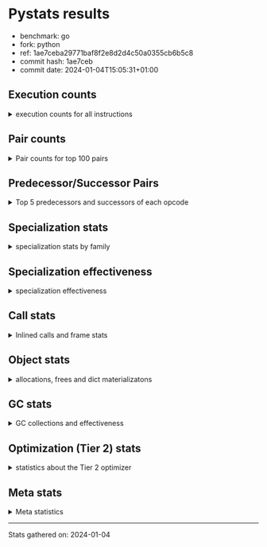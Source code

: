 
# Pystats results

- benchmark: go
- fork: python
- ref: 1ae7ceba29771baf8f2e8d2d4c50a0355cb6b5c8
- commit hash: 1ae7ceb
- commit date: 2024-01-04T15:05:31+01:00

## Execution counts

<details>
<summary> execution counts for all instructions </summary>

|Name | Count | Self | Cumulative | Miss ratio | 
|---|---:|---:|---:|---:|
| LOAD_FAST | 482,014,380 | 24.9% | 24.9% |  |
| LOAD_ATTR_WITH_HINT | 198,464,660 | 10.3% | 35.2% |  |
| STORE_FAST | 125,932,040 | 6.5% | 41.7% |  |
| POP_JUMP_IF_FALSE | 104,905,140 | 5.4% | 47.1% |  |
| LOAD_ATTR_INSTANCE_VALUE | 95,733,860 | 5.0% | 52.1% |  |
| COMPARE_OP_INT | 78,739,900 | 4.1% | 56.1% | 0.0% |
| RESUME_CHECK | 65,512,700 | 3.4% | 59.5% | 0.0% |
| LOAD_CONST | 53,227,960 | 2.8% | 62.3% |  |
| CALL_PY_EXACT_ARGS | 52,535,120 | 2.7% | 65.0% |  |
| LOAD_FAST_LOAD_FAST | 46,870,880 | 2.4% | 67.4% |  |
| COPY | 46,834,780 | 2.4% | 69.9% |  |
| RETURN_VALUE | 46,736,400 | 2.4% | 72.3% |  |
| STORE_ATTR_WITH_HINT | 40,711,020 | 2.1% | 74.4% | 0.0% |
| LOAD_GLOBAL_MODULE | 39,183,520 | 2.0% | 76.4% |  |
| TO_BOOL_BOOL | 39,029,720 | 2.0% | 78.4% | 2.2% |
| POP_JUMP_IF_TRUE | 32,797,320 | 1.7% | 80.1% |  |
| POP_TOP | 32,380,700 | 1.7% | 81.8% |  |
| LOAD_ATTR | 30,579,400 | 1.6% | 83.4% |  |
| ENTER_EXECUTOR | 27,886,620 | 1.4% | 84.8% |  |
| SWAP | 26,578,860 | 1.4% | 86.2% |  |
| LOAD_ATTR_METHOD_WITH_VALUES | 25,801,200 | 1.3% | 87.5% | 0.0% |
| BINARY_SUBSCR_LIST_INT | 25,008,140 | 1.3% | 88.8% | 0.2% |
| RETURN_CONST | 24,269,760 | 1.3% | 90.1% |  |
| BINARY_OP_SUBTRACT_INT | 20,087,760 | 1.0% | 91.1% |  |
| BINARY_OP_ADD_INT | 19,766,620 | 1.0% | 92.1% | 0.6% |
| STORE_ATTR_INSTANCE_VALUE | 17,515,240 | 0.9% | 93.0% |  |
| BINARY_OP | 17,371,160 | 0.9% | 93.9% |  |
| FOR_ITER_LIST | 14,259,620 | 0.7% | 94.7% |  |
| TO_BOOL_INT | 13,262,080 | 0.7% | 95.4% | 6.4% |
| STORE_SUBSCR_LIST_INT | 11,329,340 | 0.6% | 95.9% |  |
| CALL_PY_WITH_DEFAULTS | 8,443,640 | 0.4% | 96.4% |  |
| GET_ITER | 7,680,720 | 0.4% | 96.8% |  |
| STORE_GLOBAL | 6,936,240 | 0.4% | 97.1% |  |
| LOAD_ATTR_METHOD_NO_DICT | 5,970,860 | 0.3% | 97.4% |  |
| CALL_BUILTIN_CLASS | 4,738,720 | 0.2% | 97.7% |  |
| JUMP_FORWARD | 4,681,120 | 0.2% | 97.9% |  |
| LOAD_GLOBAL_BUILTIN | 4,091,080 | 0.2% | 98.1% |  |
| CALL_KW | 3,629,360 | 0.2% | 98.3% |  |
| CALL | 3,555,820 | 0.2% | 98.5% |  |
| CALL_LEN | 2,830,360 | 0.1% | 98.7% |  |
| STORE_FAST_STORE_FAST | 2,554,360 | 0.1% | 98.8% |  |
| UNARY_NOT | 2,516,720 | 0.1% | 98.9% |  |
| CONTAINS_OP | 2,516,720 | 0.1% | 99.1% |  |
| CALL_LIST_APPEND | 2,478,300 | 0.1% | 99.2% |  |
| PUSH_NULL | 2,333,180 | 0.1% | 99.3% |  |
| LOAD_ATTR_MODULE | 2,271,180 | 0.1% | 99.4% |  |
| CALL_METHOD_DESCRIPTOR_O | 1,728,200 | 0.1% | 99.5% |  |
| CALL_METHOD_DESCRIPTOR_FAST | 1,728,120 | 0.1% | 99.6% | 0.0% |
| CALL_BUILTIN_O | 1,233,600 | 0.1% | 99.7% |  |
| BINARY_OP_MULTIPLY_INT | 1,177,040 | 0.1% | 99.7% |  |
| BINARY_OP_ADD_FLOAT | 1,117,180 | 0.1% | 99.8% |  |
| CALL_BUILTIN_FAST | 1,117,180 | 0.1% | 99.8% |  |
| TO_BOOL_ALWAYS_TRUE | 1,105,660 | 0.1% | 99.9% | 2.6% |
| COMPARE_OP_FLOAT | 1,061,280 | 0.1% | 100.0% | 2.4% |
| COMPARE_OP | 132,660 | 0.0% | 100.0% |  |
| LIST_APPEND | 109,760 | 0.0% | 100.0% |  |
| BUILD_LIST | 89,120 | 0.0% | 100.0% |  |
| FOR_ITER_RANGE | 75,960 | 0.0% | 100.0% |  |
| CALL_METHOD_DESCRIPTOR_NOARGS | 71,000 | 0.0% | 100.0% |  |
| EXIT_INIT_CHECK | 61,380 | 0.0% | 100.0% |  |
| CALL_ALLOC_AND_ENTER_INIT | 61,380 | 0.0% | 100.0% |  |
| IS_OP | 54,880 | 0.0% | 100.0% |  |
| POP_JUMP_IF_NOT_NONE | 54,880 | 0.0% | 100.0% |  |
| TO_BOOL_NONE | 50,560 | 0.0% | 100.0% | 60.8% |
| LOAD_FAST_AND_CLEAR | 45,280 | 0.0% | 100.0% |  |
| STORE_FAST_LOAD_FAST | 32,400 | 0.0% | 100.0% |  |
| FOR_ITER_TUPLE | 25,800 | 0.0% | 100.0% |  |
| STORE_ATTR | 16,700 | 0.0% | 100.0% |  |
| TO_BOOL_LIST | 16,300 | 0.0% | 100.0% |  |
| NOP | 16,080 | 0.0% | 100.0% |  |
| JUMP_BACKWARD | 14,860 | 0.0% | 100.0% |  |
| UNPACK_SEQUENCE_TWO_TUPLE | 12,840 | 0.0% | 100.0% |  |
| LOAD_GLOBAL | 3,720 | 0.0% | 100.0% |  |
| BINARY_SUBSCR | 3,480 | 0.0% | 100.0% |  |
| TO_BOOL | 960 | 0.0% | 100.0% |  |
| FOR_ITER | 800 | 0.0% | 100.0% |  |
| RESUME | 740 | 0.0% | 100.0% | 10.8% |
| LOAD_DEREF | 240 | 0.0% | 100.0% |  |
| STORE_SUBSCR | 200 | 0.0% | 100.0% |  |
| BUILD_TUPLE | 160 | 0.0% | 100.0% |  |
| COPY_FREE_VARS | 160 | 0.0% | 100.0% |  |
| CALL_ISINSTANCE | 160 | 0.0% | 100.0% |  |
| INTERPRETER_EXIT | 140 | 0.0% | 100.0% |  |
| CALL_FUNCTION_EX | 80 | 0.0% | 100.0% |  |
| CALL_TYPE_1 | 80 | 0.0% | 100.0% |  |
| LOAD_SUPER_ATTR_METHOD | 80 | 0.0% | 100.0% |  |
| BINARY_OP_SUBTRACT_FLOAT | 60 | 0.0% | 100.0% |  |
| UNPACK_SEQUENCE | 40 | 0.0% | 100.0% |  |
| LOAD_SUPER_ATTR | 20 | 0.0% | 100.0% |  |


</details>

## Pair counts

<details>
<summary> Pair counts for top 100 pairs </summary>

|Pair | Count | Self | Cumulative | 
|---|---:|---:|---:|
| LOAD_FAST LOAD_ATTR_WITH_HINT | 181,355,000 | 9.4% | 9.4% |
| STORE_FAST LOAD_FAST | 103,820,660 | 5.4% | 14.7% |
| POP_JUMP_IF_FALSE LOAD_FAST | 85,571,020 | 4.4% | 19.2% |
| COMPARE_OP_INT POP_JUMP_IF_FALSE | 63,650,840 | 3.3% | 22.5% |
| LOAD_ATTR_WITH_HINT LOAD_FAST | 56,328,620 | 2.9% | 25.4% |
| RESUME_CHECK LOAD_FAST | 54,147,020 | 2.8% | 28.2% |
| CALL_PY_EXACT_ARGS RESUME_CHECK | 52,535,120 | 2.7% | 30.9% |
| LOAD_FAST LOAD_ATTR_INSTANCE_VALUE | 52,419,680 | 2.7% | 33.6% |
| LOAD_ATTR_INSTANCE_VALUE LOAD_FAST | 40,467,740 | 2.1% | 35.7% |
| LOAD_FAST RETURN_VALUE | 39,435,380 | 2.0% | 37.7% |
| RETURN_VALUE STORE_FAST | 39,429,400 | 2.0% | 39.8% |
| LOAD_ATTR_WITH_HINT COMPARE_OP_INT | 39,408,020 | 2.0% | 41.8% |
| LOAD_ATTR_WITH_HINT STORE_FAST | 39,179,700 | 2.0% | 43.8% |
| LOAD_FAST COPY | 34,210,760 | 1.8% | 45.6% |
| TO_BOOL_BOOL POP_JUMP_IF_FALSE | 30,749,320 | 1.6% | 47.2% |
| LOAD_FAST LOAD_ATTR | 30,567,880 | 1.6% | 48.8% |
| LOAD_FAST CALL_PY_EXACT_ARGS | 29,779,200 | 1.5% | 50.3% |
| STORE_ATTR_WITH_HINT LOAD_FAST | 28,412,220 | 1.5% | 51.8% |
| LOAD_FAST TO_BOOL_BOOL | 28,405,520 | 1.5% | 53.3% |
| LOAD_ATTR LOAD_FAST | 24,879,480 | 1.3% | 54.5% |
| LOAD_ATTR_WITH_HINT LOAD_CONST | 23,938,620 | 1.2% | 55.8% |
| LOAD_FAST_LOAD_FAST LOAD_ATTR_INSTANCE_VALUE | 22,232,760 | 1.1% | 56.9% |
| LOAD_GLOBAL_MODULE COMPARE_OP_INT | 20,398,880 | 1.1% | 58.0% |
| RETURN_CONST POP_TOP | 19,650,560 | 1.0% | 59.0% |
| LOAD_FAST BINARY_SUBSCR_LIST_INT | 17,794,560 | 0.9% | 59.9% |
| POP_TOP LOAD_FAST | 16,382,180 | 0.8% | 60.8% |
| LOAD_ATTR_INSTANCE_VALUE LOAD_ATTR_METHOD_WITH_VALUES | 15,571,680 | 0.8% | 61.6% |
| COPY LOAD_ATTR_WITH_HINT | 15,447,400 | 0.8% | 62.4% |
| SWAP STORE_ATTR_WITH_HINT | 15,447,400 | 0.8% | 63.2% |
| POP_JUMP_IF_TRUE ENTER_EXECUTOR | 15,417,200 | 0.8% | 64.0% |
| COMPARE_OP_INT POP_JUMP_IF_TRUE | 15,056,960 | 0.8% | 64.7% |
| LOAD_CONST BINARY_OP_SUBTRACT_INT | 15,054,240 | 0.8% | 65.5% |
| LOAD_CONST BINARY_OP_ADD_INT | 15,001,680 | 0.8% | 66.3% |
| LOAD_FAST STORE_ATTR_WITH_HINT | 13,699,280 | 0.7% | 67.0% |
| LOAD_ATTR_METHOD_WITH_VALUES LOAD_FAST | 12,473,880 | 0.6% | 67.7% |
| LOAD_ATTR_WITH_HINT LOAD_GLOBAL_MODULE | 12,033,620 | 0.6% | 68.3% |
| BINARY_OP_SUBTRACT_INT SWAP | 11,517,300 | 0.6% | 68.9% |
| LOAD_FAST STORE_SUBSCR_LIST_INT | 11,329,240 | 0.6% | 69.5% |
| COPY LOAD_ATTR_INSTANCE_VALUE | 10,970,760 | 0.6% | 70.0% |
| SWAP STORE_ATTR_INSTANCE_VALUE | 10,970,760 | 0.6% | 70.6% |
| BINARY_OP SWAP | 10,929,600 | 0.6% | 71.2% |
| BINARY_SUBSCR_LIST_INT BINARY_OP | 10,929,380 | 0.6% | 71.7% |
| LOAD_FAST LOAD_ATTR_METHOD_WITH_VALUES | 10,201,120 | 0.5% | 72.3% |
| LOAD_FAST_LOAD_FAST STORE_ATTR_WITH_HINT | 9,997,720 | 0.5% | 72.8% |
| LOAD_CONST COMPARE_OP_INT | 9,870,700 | 0.5% | 73.3% |
| POP_JUMP_IF_FALSE LOAD_FAST_LOAD_FAST | 9,415,040 | 0.5% | 73.8% |
| LOAD_FAST LOAD_GLOBAL_MODULE | 8,910,660 | 0.5% | 74.2% |
| BINARY_SUBSCR_LIST_INT STORE_FAST | 8,817,180 | 0.5% | 74.7% |
| STORE_FAST LOAD_FAST_LOAD_FAST | 8,511,520 | 0.4% | 75.1% |
| CALL_PY_WITH_DEFAULTS RESUME_CHECK | 8,443,640 | 0.4% | 75.6% |
| POP_JUMP_IF_TRUE LOAD_FAST | 8,054,980 | 0.4% | 76.0% |
| LOAD_GLOBAL_MODULE LOAD_FAST | 7,980,760 | 0.4% | 76.4% |
| LOAD_ATTR_METHOD_WITH_VALUES LOAD_FAST_LOAD_FAST | 7,862,780 | 0.4% | 76.8% |
| LOAD_FAST LOAD_CONST | 7,800,680 | 0.4% | 77.2% |
| COPY TO_BOOL_INT | 7,792,000 | 0.4% | 77.6% |
| BINARY_OP_ADD_INT STORE_FAST | 7,701,560 | 0.4% | 78.0% |
| GET_ITER FOR_ITER_LIST | 7,607,380 | 0.4% | 78.4% |
| FOR_ITER_LIST STORE_FAST | 7,599,260 | 0.4% | 78.8% |
| COPY STORE_FAST | 7,550,160 | 0.4% | 79.2% |
| STORE_FAST COPY | 7,550,160 | 0.4% | 79.6% |
| LOAD_ATTR_WITH_HINT GET_ITER | 7,501,100 | 0.4% | 80.0% |
| STORE_ATTR_INSTANCE_VALUE LOAD_FAST | 7,293,780 | 0.4% | 80.3% |
| BINARY_OP_ADD_INT STORE_GLOBAL | 6,936,180 | 0.4% | 80.7% |
| LOAD_GLOBAL_MODULE LOAD_CONST | 6,936,180 | 0.4% | 81.1% |
| TO_BOOL_INT POP_JUMP_IF_TRUE | 6,875,280 | 0.4% | 81.4% |
| BINARY_OP_SUBTRACT_INT STORE_FAST | 6,842,420 | 0.4% | 81.8% |
| ENTER_EXECUTOR FOR_ITER_LIST | 6,626,300 | 0.3% | 82.1% |
| TO_BOOL_INT POP_JUMP_IF_FALSE | 6,370,820 | 0.3% | 82.4% |
| LOAD_ATTR_INSTANCE_VALUE LOAD_ATTR_METHOD_NO_DICT | 5,890,360 | 0.3% | 82.7% |
| POP_TOP RETURN_CONST | 5,826,000 | 0.3% | 83.0% |
| STORE_ATTR_WITH_HINT ENTER_EXECUTOR | 5,792,300 | 0.3% | 83.3% |
| TO_BOOL_BOOL POP_JUMP_IF_TRUE | 5,747,700 | 0.3% | 83.6% |
| POP_JUMP_IF_TRUE POP_TOP | 5,722,360 | 0.3% | 83.9% |
| ENTER_EXECUTOR CALL_PY_WITH_DEFAULTS | 5,541,180 | 0.3% | 84.2% |
| STORE_ATTR_INSTANCE_VALUE RETURN_CONST | 5,517,820 | 0.3% | 84.5% |
| LOAD_ATTR_WITH_HINT BINARY_SUBSCR_LIST_INT | 5,456,440 | 0.3% | 84.8% |
| LOAD_ATTR_METHOD_WITH_VALUES CALL_PY_EXACT_ARGS | 5,432,160 | 0.3% | 85.1% |
| RESUME_CHECK LOAD_FAST_LOAD_FAST | 5,375,360 | 0.3% | 85.3% |
| STORE_SUBSCR_LIST_INT LOAD_FAST_LOAD_FAST | 5,330,140 | 0.3% | 85.6% |
| STORE_SUBSCR_LIST_INT RETURN_CONST | 5,330,140 | 0.3% | 85.9% |
| LOAD_ATTR_WITH_HINT LOAD_ATTR_INSTANCE_VALUE | 5,288,800 | 0.3% | 86.2% |
| RESUME_CHECK LOAD_GLOBAL_MODULE | 5,279,000 | 0.3% | 86.4% |
| STORE_GLOBAL LOAD_FAST | 5,224,160 | 0.3% | 86.7% |
| LOAD_FAST_LOAD_FAST BINARY_OP_SUBTRACT_INT | 5,033,360 | 0.3% | 87.0% |
| LOAD_ATTR_INSTANCE_VALUE LOAD_ATTR_INSTANCE_VALUE | 4,804,000 | 0.2% | 87.2% |
| LOAD_CONST LOAD_FAST | 4,759,540 | 0.2% | 87.5% |
| FOR_ITER_LIST LOAD_FAST | 4,744,800 | 0.2% | 87.7% |
| LOAD_ATTR_INSTANCE_VALUE COMPARE_OP_INT | 4,730,160 | 0.2% | 88.0% |
| LOAD_ATTR_INSTANCE_VALUE CALL_PY_EXACT_ARGS | 4,244,680 | 0.2% | 88.2% |
| LOAD_FAST_LOAD_FAST CALL_PY_EXACT_ARGS | 4,204,360 | 0.2% | 88.4% |
| LOAD_ATTR_METHOD_NO_DICT LOAD_FAST | 4,171,820 | 0.2% | 88.6% |
| BINARY_OP_ADD_INT SWAP | 3,971,700 | 0.2% | 88.8% |
| LOAD_GLOBAL_BUILTIN LOAD_FAST | 3,947,700 | 0.2% | 89.0% |
| ENTER_EXECUTOR POP_JUMP_IF_FALSE | 3,940,520 | 0.2% | 89.2% |
| RETURN_CONST TO_BOOL_BOOL | 3,712,460 | 0.2% | 89.4% |
| CALL_KW RESUME_CHECK | 3,629,340 | 0.2% | 89.6% |
| POP_JUMP_IF_FALSE POP_TOP | 3,534,960 | 0.2% | 89.8% |
| BINARY_SUBSCR_LIST_INT CALL_PY_EXACT_ARGS | 3,521,040 | 0.2% | 90.0% |
| ENTER_EXECUTOR CALL | 3,513,860 | 0.2% | 90.1% |
| LOAD_ATTR_WITH_HINT TO_BOOL_BOOL | 3,512,040 | 0.2% | 90.3% |


</details>

## Predecessor/Successor Pairs

<details>
<summary> Top 5 predecessors and successors of each opcode </summary>

### CACHE

<details>
<summary> Successors and predecessors for CACHE </summary>

|Successors | Count | Percentage | 
|---|---:|---:|
| RESUME | 100 | 71.4% |
| RESUME_CHECK | 40 | 28.6% |


</details>

### BINARY_SUBSCR

<details>
<summary> Successors and predecessors for BINARY_SUBSCR </summary>

|Predecessors | Count | Percentage | 
|---|---:|---:|
| LOAD_FAST | 2,000 | 57.5% |
| BINARY_SUBSCR_LIST_INT | 1,080 | 31.0% |
| BINARY_SUBSCR | 200 | 5.7% |
| RETURN_VALUE | 40 | 1.1% |
| BINARY_OP | 40 | 1.1% |

|Successors | Count | Percentage | 
|---|---:|---:|
| STORE_FAST | 1,780 | 51.1% |
| BINARY_SUBSCR_LIST_INT | 1,340 | 38.5% |
| BINARY_SUBSCR | 200 | 5.7% |
| BINARY_OP | 60 | 1.7% |
| CALL | 60 | 1.7% |


</details>

### EXIT_INIT_CHECK

<details>
<summary> Successors and predecessors for EXIT_INIT_CHECK </summary>

|Predecessors | Count | Percentage | 
|---|---:|---:|
| RETURN_CONST | 61,380 | 100.0% |

|Successors | Count | Percentage | 
|---|---:|---:|
| RETURN_VALUE | 61,380 | 100.0% |


</details>

### GET_ITER

<details>
<summary> Successors and predecessors for GET_ITER </summary>

|Predecessors | Count | Percentage | 
|---|---:|---:|
| LOAD_ATTR_WITH_HINT | 7,501,100 | 97.7% |
| LOAD_ATTR_INSTANCE_VALUE | 90,420 | 1.2% |
| CALL_BUILTIN_CLASS | 45,180 | 0.6% |
| LOAD_FAST | 32,000 | 0.4% |
| LOAD_CONST | 11,680 | 0.2% |

|Successors | Count | Percentage | 
|---|---:|---:|
| FOR_ITER_LIST | 7,607,380 | 99.0% |
| LOAD_FAST_AND_CLEAR | 45,280 | 0.6% |
| FOR_ITER_RANGE | 16,040 | 0.2% |
| FOR_ITER_TUPLE | 11,660 | 0.2% |
| FOR_ITER | 360 | 0.0% |


</details>

### INTERPRETER_EXIT

<details>
<summary> Successors and predecessors for INTERPRETER_EXIT </summary>

|Predecessors | Count | Percentage | 
|---|---:|---:|
| RETURN_CONST | 140 | 100.0% |


</details>

### NOP

<details>
<summary> Successors and predecessors for NOP </summary>

|Predecessors | Count | Percentage | 
|---|---:|---:|
| STORE_FAST | 16,000 | 99.5% |
| POP_TOP | 80 | 0.5% |

|Successors | Count | Percentage | 
|---|---:|---:|
| LOAD_FAST | 16,000 | 99.5% |
| LOAD_DEREF | 80 | 0.5% |


</details>

### POP_TOP

<details>
<summary> Successors and predecessors for POP_TOP </summary>

|Predecessors | Count | Percentage | 
|---|---:|---:|
| RETURN_CONST | 19,650,560 | 60.7% |
| POP_JUMP_IF_TRUE | 5,722,360 | 17.7% |
| POP_JUMP_IF_FALSE | 3,534,960 | 10.9% |
| CALL_METHOD_DESCRIPTOR_O | 1,728,200 | 5.3% |
| CALL_METHOD_DESCRIPTOR_FAST | 1,728,120 | 5.3% |

|Successors | Count | Percentage | 
|---|---:|---:|
| LOAD_FAST | 16,382,180 | 50.6% |
| RETURN_CONST | 5,826,000 | 18.0% |
| ENTER_EXECUTOR | 3,000,960 | 9.3% |
| LOAD_CONST | 2,516,800 | 7.8% |
| JUMP_FORWARD | 1,712,100 | 5.3% |


</details>

### PUSH_NULL

<details>
<summary> Successors and predecessors for PUSH_NULL </summary>

|Predecessors | Count | Percentage | 
|---|---:|---:|
| LOAD_ATTR_MODULE | 2,271,120 | 97.3% |
| LOAD_FAST | 61,840 | 2.7% |
| LOAD_ATTR | 140 | 0.0% |
| LOAD_DEREF | 80 | 0.0% |

|Successors | Count | Percentage | 
|---|---:|---:|
| LOAD_FAST | 1,178,880 | 50.5% |
| LOAD_GLOBAL_MODULE | 1,117,160 | 47.9% |
| CALL | 17,000 | 0.7% |
| LOAD_CONST | 13,260 | 0.6% |
| LOAD_GLOBAL_BUILTIN | 6,760 | 0.3% |


</details>

### RETURN_VALUE

<details>
<summary> Successors and predecessors for RETURN_VALUE </summary>

|Predecessors | Count | Percentage | 
|---|---:|---:|
| LOAD_FAST | 39,435,380 | 84.4% |
| CONTAINS_OP | 2,516,720 | 5.4% |
| RETURN_VALUE | 1,799,200 | 3.8% |
| BINARY_OP_ADD_FLOAT | 1,117,180 | 2.4% |
| POP_JUMP_IF_FALSE | 1,034,640 | 2.2% |

|Successors | Count | Percentage | 
|---|---:|---:|
| STORE_FAST | 39,429,400 | 84.4% |
| RETURN_VALUE | 1,799,200 | 3.8% |
| CALL_PY_EXACT_ARGS | 1,744,120 | 3.7% |
| TO_BOOL_INT | 1,666,320 | 3.6% |
| LOAD_FAST | 1,151,480 | 2.5% |


</details>

### STORE_SUBSCR

<details>
<summary> Successors and predecessors for STORE_SUBSCR </summary>

|Predecessors | Count | Percentage | 
|---|---:|---:|
| LOAD_FAST | 200 | 100.0% |

|Successors | Count | Percentage | 
|---|---:|---:|
| STORE_SUBSCR_LIST_INT | 100 | 50.0% |
| LOAD_FAST | 60 | 30.0% |
| LOAD_FAST_LOAD_FAST | 20 | 10.0% |
| RETURN_CONST | 20 | 10.0% |


</details>

### TO_BOOL

<details>
<summary> Successors and predecessors for TO_BOOL </summary>

|Predecessors | Count | Percentage | 
|---|---:|---:|
| LOAD_FAST | 400 | 41.7% |
| COPY | 200 | 20.8% |
| RETURN_CONST | 120 | 12.5% |
| LOAD_ATTR | 100 | 10.4% |
| LOAD_ATTR_INSTANCE_VALUE | 80 | 8.3% |

|Successors | Count | Percentage | 
|---|---:|---:|
| TO_BOOL_BOOL | 240 | 25.0% |
| POP_JUMP_IF_FALSE | 220 | 22.9% |
| POP_JUMP_IF_TRUE | 220 | 22.9% |
| TO_BOOL_INT | 140 | 14.6% |
| TO_BOOL_ALWAYS_TRUE | 60 | 6.2% |


</details>

### UNARY_NOT

<details>
<summary> Successors and predecessors for UNARY_NOT </summary>

|Predecessors | Count | Percentage | 
|---|---:|---:|
| TO_BOOL_BOOL | 2,516,700 | 100.0% |
| TO_BOOL | 20 | 0.0% |

|Successors | Count | Percentage | 
|---|---:|---:|
| COPY | 2,516,720 | 100.0% |


</details>

### BINARY_OP

<details>
<summary> Successors and predecessors for BINARY_OP </summary>

|Predecessors | Count | Percentage | 
|---|---:|---:|
| BINARY_SUBSCR_LIST_INT | 10,929,380 | 62.9% |
| LOAD_FAST | 3,495,800 | 20.1% |
| BINARY_OP_MULTIPLY_INT | 1,117,180 | 6.4% |
| CALL_BUILTIN_CLASS | 1,117,180 | 6.4% |
| ENTER_EXECUTOR | 443,180 | 2.6% |

|Successors | Count | Percentage | 
|---|---:|---:|
| SWAP | 10,929,600 | 62.9% |
| CALL_BUILTIN_CLASS | 3,495,640 | 20.1% |
| STORE_FAST | 1,792,000 | 10.3% |
| CALL_BUILTIN_O | 1,117,160 | 6.4% |
| LOAD_FAST | 11,740 | 0.1% |


</details>

### BUILD_LIST

<details>
<summary> Successors and predecessors for BUILD_LIST </summary>

|Predecessors | Count | Percentage | 
|---|---:|---:|
| SWAP | 45,280 | 50.8% |
| STORE_ATTR_INSTANCE_VALUE | 16,140 | 18.1% |
| LOAD_FAST | 16,000 | 18.0% |
| STORE_FAST_STORE_FAST | 11,680 | 13.1% |
| STORE_ATTR | 20 | 0.0% |

|Successors | Count | Percentage | 
|---|---:|---:|
| SWAP | 45,280 | 50.8% |
| LOAD_FAST | 27,840 | 31.2% |
| STORE_FAST | 16,000 | 18.0% |


</details>

### BUILD_TUPLE

<details>
<summary> Successors and predecessors for BUILD_TUPLE </summary>

|Predecessors | Count | Percentage | 
|---|---:|---:|
| LOAD_GLOBAL_BUILTIN | 160 | 100.0% |

|Successors | Count | Percentage | 
|---|---:|---:|
| CALL_ISINSTANCE | 120 | 75.0% |
| CALL | 40 | 25.0% |


</details>

### CALL

<details>
<summary> Successors and predecessors for CALL </summary>

|Predecessors | Count | Percentage | 
|---|---:|---:|
| ENTER_EXECUTOR | 3,513,860 | 98.8% |
| PUSH_NULL | 17,000 | 0.5% |
| LOAD_CONST | 13,320 | 0.4% |
| CALL_LEN | 6,780 | 0.2% |
| CALL | 1,520 | 0.0% |

|Successors | Count | Percentage | 
|---|---:|---:|
| LOAD_FAST | 3,495,880 | 98.3% |
| RESUME_CHECK | 55,160 | 1.6% |
| CALL | 1,520 | 0.0% |
| CALL_PY_EXACT_ARGS | 840 | 0.0% |
| RESUME | 600 | 0.0% |


</details>

### CALL_FUNCTION_EX

<details>
<summary> Successors and predecessors for CALL_FUNCTION_EX </summary>

|Predecessors | Count | Percentage | 
|---|---:|---:|
| LOAD_FAST | 80 | 100.0% |

|Successors | Count | Percentage | 
|---|---:|---:|
| COPY_FREE_VARS | 80 | 100.0% |


</details>

### CALL_KW

<details>
<summary> Successors and predecessors for CALL_KW </summary>

|Predecessors | Count | Percentage | 
|---|---:|---:|
| LOAD_CONST | 2,610,460 | 71.9% |
| ENTER_EXECUTOR | 1,018,900 | 28.1% |

|Successors | Count | Percentage | 
|---|---:|---:|
| RESUME_CHECK | 3,629,340 | 100.0% |
| RESUME | 20 | 0.0% |


</details>

### COMPARE_OP

<details>
<summary> Successors and predecessors for COMPARE_OP </summary>

|Predecessors | Count | Percentage | 
|---|---:|---:|
| LOAD_CONST | 40,340 | 30.4% |
| LOAD_FAST_LOAD_FAST | 40,300 | 30.4% |
| COMPARE_OP_INT | 32,100 | 24.2% |
| RETURN_VALUE | 16,000 | 12.1% |
| COMPARE_OP | 1,580 | 1.2% |

|Successors | Count | Percentage | 
|---|---:|---:|
| POP_JUMP_IF_FALSE | 112,740 | 85.0% |
| STORE_FAST | 16,000 | 12.1% |
| COMPARE_OP | 1,580 | 1.2% |
| POP_JUMP_IF_TRUE | 1,000 | 0.8% |
| COMPARE_OP_INT | 860 | 0.6% |


</details>

### CONTAINS_OP

<details>
<summary> Successors and predecessors for CONTAINS_OP </summary>

|Predecessors | Count | Percentage | 
|---|---:|---:|
| LOAD_ATTR_INSTANCE_VALUE | 2,516,700 | 100.0% |
| LOAD_ATTR | 20 | 0.0% |

|Successors | Count | Percentage | 
|---|---:|---:|
| RETURN_VALUE | 2,516,720 | 100.0% |


</details>

### COPY

<details>
<summary> Successors and predecessors for COPY </summary>

|Predecessors | Count | Percentage | 
|---|---:|---:|
| LOAD_FAST | 34,210,760 | 73.0% |
| STORE_FAST | 7,550,160 | 16.1% |
| UNARY_NOT | 2,516,720 | 5.4% |
| LOAD_CONST | 2,516,720 | 5.4% |
| SWAP | 24,420 | 0.1% |

|Successors | Count | Percentage | 
|---|---:|---:|
| LOAD_ATTR_WITH_HINT | 15,447,400 | 33.0% |
| LOAD_ATTR_INSTANCE_VALUE | 10,970,760 | 23.4% |
| TO_BOOL_INT | 7,792,000 | 16.6% |
| STORE_FAST | 7,550,160 | 16.1% |
| STORE_FAST_STORE_FAST | 2,516,720 | 5.4% |


</details>

### COPY_FREE_VARS

<details>
<summary> Successors and predecessors for COPY_FREE_VARS </summary>

|Predecessors | Count | Percentage | 
|---|---:|---:|
| CALL | 80 | 50.0% |
| CALL_FUNCTION_EX | 80 | 50.0% |

|Successors | Count | Percentage | 
|---|---:|---:|
| RESUME_CHECK | 140 | 87.5% |
| RESUME | 20 | 12.5% |


</details>

### ENTER_EXECUTOR

<details>
<summary> Successors and predecessors for ENTER_EXECUTOR </summary>

|Predecessors | Count | Percentage | 
|---|---:|---:|
| POP_JUMP_IF_TRUE | 15,417,200 | 55.3% |
| STORE_ATTR_WITH_HINT | 5,792,300 | 20.8% |
| POP_TOP | 3,000,960 | 10.8% |
| POP_JUMP_IF_FALSE | 1,753,520 | 6.3% |
| STORE_FAST | 1,726,140 | 6.2% |

|Successors | Count | Percentage | 
|---|---:|---:|
| FOR_ITER_LIST | 6,626,300 | 23.8% |
| CALL_PY_WITH_DEFAULTS | 5,541,180 | 19.9% |
| POP_JUMP_IF_FALSE | 3,940,520 | 14.1% |
| CALL | 3,513,860 | 12.6% |
| POP_JUMP_IF_TRUE | 2,909,740 | 10.4% |


</details>

### FOR_ITER

<details>
<summary> Successors and predecessors for FOR_ITER </summary>

|Predecessors | Count | Percentage | 
|---|---:|---:|
| GET_ITER | 360 | 45.0% |
| JUMP_BACKWARD | 360 | 45.0% |
| SWAP | 80 | 10.0% |

|Successors | Count | Percentage | 
|---|---:|---:|
| STORE_FAST | 340 | 42.5% |
| FOR_ITER_LIST | 280 | 35.0% |
| FOR_ITER_RANGE | 100 | 12.5% |
| RETURN_CONST | 20 | 2.5% |
| STORE_FAST_LOAD_FAST | 20 | 2.5% |


</details>

### IS_OP

<details>
<summary> Successors and predecessors for IS_OP </summary>

|Predecessors | Count | Percentage | 
|---|---:|---:|
| LOAD_GLOBAL_MODULE | 54,860 | 100.0% |
| LOAD_GLOBAL | 20 | 0.0% |

|Successors | Count | Percentage | 
|---|---:|---:|
| POP_JUMP_IF_FALSE | 54,880 | 100.0% |


</details>

### JUMP_BACKWARD

<details>
<summary> Successors and predecessors for JUMP_BACKWARD </summary>

|Predecessors | Count | Percentage | 
|---|---:|---:|
| POP_JUMP_IF_TRUE | 5,100 | 34.3% |
| POP_TOP | 2,740 | 18.4% |
| STORE_FAST | 2,380 | 16.0% |
| LIST_APPEND | 1,360 | 9.2% |
| STORE_ATTR_WITH_HINT | 960 | 6.5% |

|Successors | Count | Percentage | 
|---|---:|---:|
| FOR_ITER_LIST | 9,600 | 64.6% |
| FOR_ITER_TUPLE | 1,580 | 10.6% |
| FOR_ITER_RANGE | 1,500 | 10.1% |
| ENTER_EXECUTOR | 860 | 5.8% |
| LOAD_FAST | 640 | 4.3% |


</details>

### JUMP_FORWARD

<details>
<summary> Successors and predecessors for JUMP_FORWARD </summary>

|Predecessors | Count | Percentage | 
|---|---:|---:|
| STORE_FAST | 2,019,600 | 43.1% |
| POP_TOP | 1,712,100 | 36.6% |
| STORE_ATTR_INSTANCE_VALUE | 910,440 | 19.4% |
| POP_JUMP_IF_TRUE | 22,960 | 0.5% |
| CALL_LIST_APPEND | 15,980 | 0.3% |

|Successors | Count | Percentage | 
|---|---:|---:|
| LOAD_GLOBAL_MODULE | 1,987,580 | 42.5% |
| LOAD_FAST | 1,777,560 | 38.0% |
| LOAD_FAST_LOAD_FAST | 904,400 | 19.3% |
| LOAD_CONST | 11,560 | 0.2% |
| LOAD_GLOBAL | 20 | 0.0% |


</details>

### LIST_APPEND

<details>
<summary> Successors and predecessors for LIST_APPEND </summary>

|Predecessors | Count | Percentage | 
|---|---:|---:|
| RETURN_VALUE | 51,820 | 47.2% |
| LOAD_FAST | 41,520 | 37.8% |
| LOAD_CONST | 16,400 | 14.9% |
| CALL | 20 | 0.0% |

|Successors | Count | Percentage | 
|---|---:|---:|
| ENTER_EXECUTOR | 108,400 | 98.8% |
| JUMP_BACKWARD | 1,360 | 1.2% |


</details>

### LOAD_ATTR

<details>
<summary> Successors and predecessors for LOAD_ATTR </summary>

|Predecessors | Count | Percentage | 
|---|---:|---:|
| LOAD_FAST | 30,567,880 | 100.0% |
| LOAD_ATTR | 9,760 | 0.0% |
| LOAD_ATTR_INSTANCE_VALUE | 500 | 0.0% |
| COPY | 440 | 0.0% |
| LOAD_FAST_LOAD_FAST | 280 | 0.0% |

|Successors | Count | Percentage | 
|---|---:|---:|
| LOAD_FAST | 24,879,480 | 81.4% |
| CALL_PY_WITH_DEFAULTS | 2,608,940 | 8.5% |
| LOAD_CONST | 2,348,480 | 7.7% |
| LOAD_FAST_LOAD_FAST | 672,100 | 2.2% |
| STORE_FAST | 55,040 | 0.2% |


</details>

### LOAD_CONST

<details>
<summary> Successors and predecessors for LOAD_CONST </summary>

|Predecessors | Count | Percentage | 
|---|---:|---:|
| LOAD_ATTR_WITH_HINT | 23,938,620 | 45.0% |
| LOAD_FAST | 7,800,680 | 14.7% |
| LOAD_GLOBAL_MODULE | 6,936,180 | 13.0% |
| STORE_ATTR_WITH_HINT | 3,428,480 | 6.4% |
| LOAD_CONST | 2,610,460 | 4.9% |

|Successors | Count | Percentage | 
|---|---:|---:|
| BINARY_OP_SUBTRACT_INT | 15,054,240 | 28.3% |
| BINARY_OP_ADD_INT | 15,001,680 | 28.2% |
| COMPARE_OP_INT | 9,870,700 | 18.5% |
| LOAD_FAST | 4,759,540 | 8.9% |
| CALL_KW | 2,610,460 | 4.9% |


</details>

### LOAD_DEREF

<details>
<summary> Successors and predecessors for LOAD_DEREF </summary>

|Predecessors | Count | Percentage | 
|---|---:|---:|
| NOP | 80 | 33.3% |
| STORE_FAST | 80 | 33.3% |
| LOAD_GLOBAL_BUILTIN | 80 | 33.3% |

|Successors | Count | Percentage | 
|---|---:|---:|
| PUSH_NULL | 80 | 33.3% |
| LOAD_FAST | 80 | 33.3% |
| STORE_FAST | 80 | 33.3% |


</details>

### LOAD_FAST

<details>
<summary> Successors and predecessors for LOAD_FAST </summary>

|Predecessors | Count | Percentage | 
|---|---:|---:|
| STORE_FAST | 103,820,660 | 21.5% |
| POP_JUMP_IF_FALSE | 85,571,020 | 17.8% |
| LOAD_ATTR_WITH_HINT | 56,328,620 | 11.7% |
| RESUME_CHECK | 54,147,020 | 11.2% |
| LOAD_ATTR_INSTANCE_VALUE | 40,467,740 | 8.4% |

|Successors | Count | Percentage | 
|---|---:|---:|
| LOAD_ATTR_WITH_HINT | 181,355,000 | 37.6% |
| LOAD_ATTR_INSTANCE_VALUE | 52,419,680 | 10.9% |
| RETURN_VALUE | 39,435,380 | 8.2% |
| COPY | 34,210,760 | 7.1% |
| LOAD_ATTR | 30,567,880 | 6.3% |


</details>

### LOAD_FAST_AND_CLEAR

<details>
<summary> Successors and predecessors for LOAD_FAST_AND_CLEAR </summary>

|Predecessors | Count | Percentage | 
|---|---:|---:|
| GET_ITER | 45,280 | 100.0% |

|Successors | Count | Percentage | 
|---|---:|---:|
| SWAP | 45,280 | 100.0% |


</details>

### LOAD_FAST_LOAD_FAST

<details>
<summary> Successors and predecessors for LOAD_FAST_LOAD_FAST </summary>

|Predecessors | Count | Percentage | 
|---|---:|---:|
| POP_JUMP_IF_FALSE | 9,415,040 | 20.1% |
| STORE_FAST | 8,511,520 | 18.2% |
| LOAD_ATTR_METHOD_WITH_VALUES | 7,862,780 | 16.8% |
| RESUME_CHECK | 5,375,360 | 11.5% |
| STORE_SUBSCR_LIST_INT | 5,330,140 | 11.4% |

|Successors | Count | Percentage | 
|---|---:|---:|
| LOAD_ATTR_INSTANCE_VALUE | 22,232,760 | 47.4% |
| STORE_ATTR_WITH_HINT | 9,997,720 | 21.3% |
| BINARY_OP_SUBTRACT_INT | 5,033,360 | 10.7% |
| CALL_PY_EXACT_ARGS | 4,204,360 | 9.0% |
| COMPARE_OP_INT | 3,421,780 | 7.3% |


</details>

### LOAD_GLOBAL

<details>
<summary> Successors and predecessors for LOAD_GLOBAL </summary>

|Predecessors | Count | Percentage | 
|---|---:|---:|
| LOAD_FAST | 560 | 15.1% |
| POP_JUMP_IF_FALSE | 520 | 14.0% |
| LOAD_ATTR | 300 | 8.1% |
| LOAD_GLOBAL_BUILTIN | 300 | 8.1% |
| LOAD_GLOBAL | 260 | 7.0% |

|Successors | Count | Percentage | 
|---|---:|---:|
| LOAD_GLOBAL_MODULE | 1,380 | 37.1% |
| LOAD_GLOBAL_BUILTIN | 600 | 16.1% |
| LOAD_FAST | 420 | 11.3% |
| COMPARE_OP | 340 | 9.1% |
| LOAD_GLOBAL | 260 | 7.0% |


</details>

### LOAD_SUPER_ATTR

<details>
<summary> Successors and predecessors for LOAD_SUPER_ATTR </summary>

|Predecessors | Count | Percentage | 
|---|---:|---:|
| LOAD_FAST | 20 | 100.0% |

|Successors | Count | Percentage | 
|---|---:|---:|
| LOAD_SUPER_ATTR_METHOD | 20 | 100.0% |


</details>

### POP_JUMP_IF_FALSE

<details>
<summary> Successors and predecessors for POP_JUMP_IF_FALSE </summary>

|Predecessors | Count | Percentage | 
|---|---:|---:|
| COMPARE_OP_INT | 63,650,840 | 60.7% |
| TO_BOOL_BOOL | 30,749,320 | 29.3% |
| TO_BOOL_INT | 6,370,820 | 6.1% |
| ENTER_EXECUTOR | 3,940,520 | 3.8% |
| COMPARE_OP | 112,740 | 0.1% |

|Successors | Count | Percentage | 
|---|---:|---:|
| LOAD_FAST | 85,571,020 | 81.6% |
| LOAD_FAST_LOAD_FAST | 9,415,040 | 9.0% |
| POP_TOP | 3,534,960 | 3.4% |
| LOAD_GLOBAL_MODULE | 2,541,800 | 2.4% |
| ENTER_EXECUTOR | 1,753,520 | 1.7% |


</details>

### POP_JUMP_IF_NOT_NONE

<details>
<summary> Successors and predecessors for POP_JUMP_IF_NOT_NONE </summary>

|Predecessors | Count | Percentage | 
|---|---:|---:|
| LOAD_FAST | 54,880 | 100.0% |

|Successors | Count | Percentage | 
|---|---:|---:|
| LOAD_FAST | 54,880 | 100.0% |


</details>

### POP_JUMP_IF_TRUE

<details>
<summary> Successors and predecessors for POP_JUMP_IF_TRUE </summary>

|Predecessors | Count | Percentage | 
|---|---:|---:|
| COMPARE_OP_INT | 15,056,960 | 45.9% |
| TO_BOOL_INT | 6,875,280 | 21.0% |
| TO_BOOL_BOOL | 5,747,700 | 17.5% |
| ENTER_EXECUTOR | 2,909,740 | 8.9% |
| TO_BOOL_ALWAYS_TRUE | 1,095,620 | 3.3% |

|Successors | Count | Percentage | 
|---|---:|---:|
| ENTER_EXECUTOR | 15,417,200 | 47.0% |
| LOAD_FAST | 8,054,980 | 24.6% |
| POP_TOP | 5,722,360 | 17.4% |
| RETURN_CONST | 1,909,440 | 5.8% |
| RETURN_VALUE | 677,200 | 2.1% |


</details>

### RETURN_CONST

<details>
<summary> Successors and predecessors for RETURN_CONST </summary>

|Predecessors | Count | Percentage | 
|---|---:|---:|
| POP_TOP | 5,826,000 | 24.0% |
| STORE_ATTR_INSTANCE_VALUE | 5,517,820 | 22.7% |
| STORE_SUBSCR_LIST_INT | 5,330,140 | 22.0% |
| CALL_LIST_APPEND | 2,406,760 | 9.9% |
| POP_JUMP_IF_TRUE | 1,909,440 | 7.9% |

|Successors | Count | Percentage | 
|---|---:|---:|
| POP_TOP | 19,650,560 | 81.0% |
| TO_BOOL_BOOL | 3,712,460 | 15.3% |
| TO_BOOL_INT | 845,100 | 3.5% |
| EXIT_INIT_CHECK | 61,380 | 0.3% |
| INTERPRETER_EXIT | 140 | 0.0% |


</details>

### STORE_ATTR

<details>
<summary> Successors and predecessors for STORE_ATTR </summary>

|Predecessors | Count | Percentage | 
|---|---:|---:|
| LOAD_FAST | 8,820 | 52.8% |
| LOAD_FAST_LOAD_FAST | 6,240 | 37.4% |
| STORE_ATTR | 900 | 5.4% |
| SWAP | 440 | 2.6% |
| STORE_ATTR_WITH_HINT | 220 | 1.3% |

|Successors | Count | Percentage | 
|---|---:|---:|
| LOAD_CONST | 12,360 | 74.0% |
| STORE_ATTR | 900 | 5.4% |
| LOAD_FAST | 880 | 5.3% |
| STORE_ATTR_INSTANCE_VALUE | 860 | 5.1% |
| STORE_ATTR_WITH_HINT | 580 | 3.5% |


</details>

### STORE_FAST

<details>
<summary> Successors and predecessors for STORE_FAST </summary>

|Predecessors | Count | Percentage | 
|---|---:|---:|
| RETURN_VALUE | 39,429,400 | 31.3% |
| LOAD_ATTR_WITH_HINT | 39,179,700 | 31.1% |
| BINARY_SUBSCR_LIST_INT | 8,817,180 | 7.0% |
| BINARY_OP_ADD_INT | 7,701,560 | 6.1% |
| FOR_ITER_LIST | 7,599,260 | 6.0% |

|Successors | Count | Percentage | 
|---|---:|---:|
| LOAD_FAST | 103,820,660 | 82.4% |
| LOAD_FAST_LOAD_FAST | 8,511,520 | 6.8% |
| COPY | 7,550,160 | 6.0% |
| LOAD_GLOBAL_MODULE | 2,227,160 | 1.8% |
| JUMP_FORWARD | 2,019,600 | 1.6% |


</details>

### STORE_FAST_LOAD_FAST

<details>
<summary> Successors and predecessors for STORE_FAST_LOAD_FAST </summary>

|Predecessors | Count | Percentage | 
|---|---:|---:|
| FOR_ITER_LIST | 16,380 | 50.6% |
| COPY | 16,000 | 49.4% |
| FOR_ITER | 20 | 0.1% |

|Successors | Count | Percentage | 
|---|---:|---:|
| LOAD_ATTR_METHOD_WITH_VALUES | 16,360 | 50.5% |
| LOAD_ATTR_INSTANCE_VALUE | 15,960 | 49.3% |
| LOAD_ATTR | 80 | 0.2% |


</details>

### STORE_FAST_STORE_FAST

<details>
<summary> Successors and predecessors for STORE_FAST_STORE_FAST </summary>

|Predecessors | Count | Percentage | 
|---|---:|---:|
| COPY | 2,516,720 | 98.5% |
| BINARY_OP_ADD_INT | 12,840 | 0.5% |
| UNPACK_SEQUENCE_TWO_TUPLE | 12,840 | 0.5% |
| BINARY_OP | 11,700 | 0.5% |
| LOAD_FAST | 240 | 0.0% |

|Successors | Count | Percentage | 
|---|---:|---:|
| LOAD_FAST | 2,516,720 | 98.5% |
| LOAD_CONST | 12,860 | 0.5% |
| LOAD_FAST_LOAD_FAST | 12,860 | 0.5% |
| BUILD_LIST | 11,680 | 0.5% |
| JUMP_BACKWARD | 240 | 0.0% |


</details>

### STORE_GLOBAL

<details>
<summary> Successors and predecessors for STORE_GLOBAL </summary>

|Predecessors | Count | Percentage | 
|---|---:|---:|
| BINARY_OP_ADD_INT | 6,936,180 | 100.0% |
| BINARY_OP | 60 | 0.0% |

|Successors | Count | Percentage | 
|---|---:|---:|
| LOAD_FAST | 5,224,160 | 75.3% |
| LOAD_GLOBAL_MODULE | 1,712,040 | 24.7% |
| LOAD_GLOBAL | 40 | 0.0% |


</details>

### SWAP

<details>
<summary> Successors and predecessors for SWAP </summary>

|Predecessors | Count | Percentage | 
|---|---:|---:|
| BINARY_OP_SUBTRACT_INT | 11,517,300 | 43.3% |
| BINARY_OP | 10,929,600 | 41.1% |
| BINARY_OP_ADD_INT | 3,971,700 | 14.9% |
| BUILD_LIST | 45,280 | 0.2% |
| LOAD_FAST_AND_CLEAR | 45,280 | 0.2% |

|Successors | Count | Percentage | 
|---|---:|---:|
| STORE_ATTR_WITH_HINT | 15,447,400 | 58.1% |
| STORE_ATTR_INSTANCE_VALUE | 10,970,760 | 41.3% |
| BUILD_LIST | 45,280 | 0.2% |
| STORE_FAST | 45,280 | 0.2% |
| FOR_ITER_RANGE | 29,140 | 0.1% |


</details>

### UNPACK_SEQUENCE

<details>
<summary> Successors and predecessors for UNPACK_SEQUENCE </summary>

|Predecessors | Count | Percentage | 
|---|---:|---:|
| FOR_ITER | 20 | 50.0% |
| FOR_ITER_TUPLE | 20 | 50.0% |

|Successors | Count | Percentage | 
|---|---:|---:|
| STORE_FAST_STORE_FAST | 20 | 50.0% |
| UNPACK_SEQUENCE_TWO_TUPLE | 20 | 50.0% |


</details>

### RESUME

<details>
<summary> Successors and predecessors for RESUME </summary>

|Predecessors | Count | Percentage | 
|---|---:|---:|
| CALL | 600 | 81.1% |
| CACHE | 100 | 13.5% |
| CALL_KW | 20 | 2.7% |
| COPY_FREE_VARS | 20 | 2.7% |

|Successors | Count | Percentage | 
|---|---:|---:|
| LOAD_FAST | 420 | 56.8% |
| LOAD_GLOBAL | 180 | 24.3% |
| LOAD_FAST_LOAD_FAST | 80 | 10.8% |
| LOAD_CONST | 60 | 8.1% |


</details>

### BINARY_OP_ADD_FLOAT

<details>
<summary> Successors and predecessors for BINARY_OP_ADD_FLOAT </summary>

|Predecessors | Count | Percentage | 
|---|---:|---:|
| CALL_BUILTIN_O | 1,117,160 | 100.0% |
| BINARY_OP | 20 | 0.0% |

|Successors | Count | Percentage | 
|---|---:|---:|
| RETURN_VALUE | 1,117,180 | 100.0% |


</details>

### BINARY_OP_ADD_INT

<details>
<summary> Successors and predecessors for BINARY_OP_ADD_INT </summary>

|Predecessors | Count | Percentage | 
|---|---:|---:|
| LOAD_CONST | 15,001,680 | 75.9% |
| LOAD_ATTR_INSTANCE_VALUE | 3,352,280 | 17.0% |
| LOAD_ATTR_WITH_HINT | 1,364,760 | 6.9% |
| LOAD_FAST_LOAD_FAST | 25,640 | 0.1% |
| LOAD_FAST | 11,360 | 0.1% |

|Successors | Count | Percentage | 
|---|---:|---:|
| STORE_FAST | 7,701,560 | 39.0% |
| STORE_GLOBAL | 6,936,180 | 35.1% |
| SWAP | 3,971,700 | 20.1% |
| CALL_BUILTIN_CLASS | 1,117,160 | 5.7% |
| LOAD_FAST_LOAD_FAST | 12,840 | 0.1% |


</details>

### BINARY_OP_MULTIPLY_INT

<details>
<summary> Successors and predecessors for BINARY_OP_MULTIPLY_INT </summary>

|Predecessors | Count | Percentage | 
|---|---:|---:|
| LOAD_FAST | 1,117,160 | 94.9% |
| LOAD_GLOBAL_MODULE | 59,760 | 5.1% |
| BINARY_OP | 120 | 0.0% |

|Successors | Count | Percentage | 
|---|---:|---:|
| BINARY_OP | 1,117,180 | 94.9% |
| CALL_BUILTIN_CLASS | 48,400 | 4.1% |
| LOAD_FAST | 11,380 | 1.0% |
| CALL | 80 | 0.0% |


</details>

### BINARY_OP_SUBTRACT_FLOAT

<details>
<summary> Successors and predecessors for BINARY_OP_SUBTRACT_FLOAT </summary>

|Predecessors | Count | Percentage | 
|---|---:|---:|
| LOAD_FAST | 40 | 66.7% |
| BINARY_OP | 20 | 33.3% |

|Successors | Count | Percentage | 
|---|---:|---:|
| STORE_FAST | 60 | 100.0% |


</details>

### BINARY_OP_SUBTRACT_INT

<details>
<summary> Successors and predecessors for BINARY_OP_SUBTRACT_INT </summary>

|Predecessors | Count | Percentage | 
|---|---:|---:|
| LOAD_CONST | 15,054,240 | 74.9% |
| LOAD_FAST_LOAD_FAST | 5,033,360 | 25.1% |
| BINARY_OP | 160 | 0.0% |

|Successors | Count | Percentage | 
|---|---:|---:|
| SWAP | 11,517,300 | 57.3% |
| STORE_FAST | 6,842,420 | 34.1% |
| BINARY_SUBSCR_LIST_INT | 1,728,000 | 8.6% |
| BINARY_SUBSCR | 40 | 0.0% |


</details>

### BINARY_SUBSCR_LIST_INT

<details>
<summary> Successors and predecessors for BINARY_SUBSCR_LIST_INT </summary>

|Predecessors | Count | Percentage | 
|---|---:|---:|
| LOAD_FAST | 17,794,560 | 71.2% |
| LOAD_ATTR_WITH_HINT | 5,456,440 | 21.8% |
| BINARY_OP_SUBTRACT_INT | 1,728,000 | 6.9% |
| LOAD_GLOBAL_MODULE | 16,440 | 0.1% |
| RETURN_VALUE | 11,360 | 0.0% |

|Successors | Count | Percentage | 
|---|---:|---:|
| BINARY_OP | 10,929,380 | 43.7% |
| STORE_FAST | 8,817,180 | 35.3% |
| CALL_PY_EXACT_ARGS | 3,521,040 | 14.1% |
| LOAD_FAST | 1,728,040 | 6.9% |
| CALL_LIST_APPEND | 11,360 | 0.0% |


</details>

### CALL_ALLOC_AND_ENTER_INIT

<details>
<summary> Successors and predecessors for CALL_ALLOC_AND_ENTER_INIT </summary>

|Predecessors | Count | Percentage | 
|---|---:|---:|
| LOAD_FAST | 32,240 | 52.5% |
| LOAD_GLOBAL_MODULE | 16,080 | 26.2% |
| ENTER_EXECUTOR | 12,480 | 20.3% |
| LOAD_FAST_LOAD_FAST | 440 | 0.7% |
| CALL | 140 | 0.2% |

|Successors | Count | Percentage | 
|---|---:|---:|
| RESUME_CHECK | 61,380 | 100.0% |


</details>

### CALL_BUILTIN_CLASS

<details>
<summary> Successors and predecessors for CALL_BUILTIN_CLASS </summary>

|Predecessors | Count | Percentage | 
|---|---:|---:|
| BINARY_OP | 3,495,640 | 73.8% |
| BINARY_OP_ADD_INT | 1,117,160 | 23.6% |
| BINARY_OP_MULTIPLY_INT | 48,400 | 1.0% |
| CALL_BUILTIN_CLASS | 32,240 | 0.7% |
| LOAD_GLOBAL_BUILTIN | 16,120 | 0.3% |

|Successors | Count | Percentage | 
|---|---:|---:|
| STORE_FAST | 3,495,660 | 73.8% |
| BINARY_OP | 1,117,180 | 23.6% |
| LOAD_FAST | 48,420 | 1.0% |
| GET_ITER | 45,180 | 1.0% |
| CALL_BUILTIN_CLASS | 32,240 | 0.7% |


</details>

### CALL_BUILTIN_FAST

<details>
<summary> Successors and predecessors for CALL_BUILTIN_FAST </summary>

|Predecessors | Count | Percentage | 
|---|---:|---:|
| LOAD_FAST | 1,117,160 | 100.0% |
| CALL | 20 | 0.0% |

|Successors | Count | Percentage | 
|---|---:|---:|
| LOAD_CONST | 1,117,180 | 100.0% |


</details>

### CALL_BUILTIN_O

<details>
<summary> Successors and predecessors for CALL_BUILTIN_O </summary>

|Predecessors | Count | Percentage | 
|---|---:|---:|
| BINARY_OP | 1,117,160 | 90.6% |
| LOAD_FAST | 116,360 | 9.4% |
| CALL | 80 | 0.0% |

|Successors | Count | Percentage | 
|---|---:|---:|
| BINARY_OP_ADD_FLOAT | 1,117,160 | 90.6% |
| STORE_FAST | 116,420 | 9.4% |
| BINARY_OP | 20 | 0.0% |


</details>

### CALL_ISINSTANCE

<details>
<summary> Successors and predecessors for CALL_ISINSTANCE </summary>

|Predecessors | Count | Percentage | 
|---|---:|---:|
| BUILD_TUPLE | 120 | 75.0% |
| CALL | 40 | 25.0% |

|Successors | Count | Percentage | 
|---|---:|---:|
| TO_BOOL_BOOL | 120 | 75.0% |
| TO_BOOL | 40 | 25.0% |


</details>

### CALL_LEN

<details>
<summary> Successors and predecessors for CALL_LEN </summary>

|Predecessors | Count | Percentage | 
|---|---:|---:|
| LOAD_ATTR_INSTANCE_VALUE | 2,388,200 | 84.4% |
| LOAD_ATTR_WITH_HINT | 442,040 | 15.6% |
| CALL | 120 | 0.0% |

|Successors | Count | Percentage | 
|---|---:|---:|
| LOAD_CONST | 1,728,040 | 61.1% |
| LOAD_FAST | 637,100 | 22.5% |
| COMPARE_OP_INT | 442,040 | 15.6% |
| STORE_FAST | 16,380 | 0.6% |
| CALL | 6,780 | 0.2% |


</details>

### CALL_LIST_APPEND

<details>
<summary> Successors and predecessors for CALL_LIST_APPEND </summary>

|Predecessors | Count | Percentage | 
|---|---:|---:|
| LOAD_FAST | 2,432,160 | 98.1% |
| ENTER_EXECUTOR | 34,680 | 1.4% |
| BINARY_SUBSCR_LIST_INT | 11,360 | 0.5% |
| CALL | 100 | 0.0% |

|Successors | Count | Percentage | 
|---|---:|---:|
| RETURN_CONST | 2,406,760 | 97.1% |
| ENTER_EXECUTOR | 45,740 | 1.8% |
| JUMP_FORWARD | 15,980 | 0.6% |
| LOAD_FAST | 9,500 | 0.4% |
| JUMP_BACKWARD | 320 | 0.0% |


</details>

### CALL_METHOD_DESCRIPTOR_FAST

<details>
<summary> Successors and predecessors for CALL_METHOD_DESCRIPTOR_FAST </summary>

|Predecessors | Count | Percentage | 
|---|---:|---:|
| LOAD_ATTR_METHOD_NO_DICT | 1,728,000 | 100.0% |
| CALL | 60 | 0.0% |
| LOAD_FAST | 60 | 0.0% |

|Successors | Count | Percentage | 
|---|---:|---:|
| POP_TOP | 1,728,120 | 100.0% |


</details>

### CALL_METHOD_DESCRIPTOR_NOARGS

<details>
<summary> Successors and predecessors for CALL_METHOD_DESCRIPTOR_NOARGS </summary>

|Predecessors | Count | Percentage | 
|---|---:|---:|
| LOAD_ATTR_METHOD_NO_DICT | 70,960 | 99.9% |
| CALL | 40 | 0.1% |

|Successors | Count | Percentage | 
|---|---:|---:|
| STORE_FAST | 54,860 | 77.3% |
| POP_TOP | 16,140 | 22.7% |


</details>

### CALL_METHOD_DESCRIPTOR_O

<details>
<summary> Successors and predecessors for CALL_METHOD_DESCRIPTOR_O </summary>

|Predecessors | Count | Percentage | 
|---|---:|---:|
| LOAD_ATTR_INSTANCE_VALUE | 1,728,160 | 100.0% |
| CALL | 40 | 0.0% |

|Successors | Count | Percentage | 
|---|---:|---:|
| POP_TOP | 1,728,200 | 100.0% |


</details>

### CALL_PY_EXACT_ARGS

<details>
<summary> Successors and predecessors for CALL_PY_EXACT_ARGS </summary>

|Predecessors | Count | Percentage | 
|---|---:|---:|
| LOAD_FAST | 29,779,200 | 56.7% |
| LOAD_ATTR_METHOD_WITH_VALUES | 5,432,160 | 10.3% |
| LOAD_ATTR_INSTANCE_VALUE | 4,244,680 | 8.1% |
| LOAD_FAST_LOAD_FAST | 4,204,360 | 8.0% |
| BINARY_SUBSCR_LIST_INT | 3,521,040 | 6.7% |

|Successors | Count | Percentage | 
|---|---:|---:|
| RESUME_CHECK | 52,535,120 | 100.0% |


</details>

### CALL_PY_WITH_DEFAULTS

<details>
<summary> Successors and predecessors for CALL_PY_WITH_DEFAULTS </summary>

|Predecessors | Count | Percentage | 
|---|---:|---:|
| ENTER_EXECUTOR | 5,541,180 | 65.6% |
| LOAD_ATTR | 2,608,940 | 30.9% |
| LOAD_FAST | 293,480 | 3.5% |
| CALL | 40 | 0.0% |

|Successors | Count | Percentage | 
|---|---:|---:|
| RESUME_CHECK | 8,443,640 | 100.0% |


</details>

### CALL_TYPE_1

<details>
<summary> Successors and predecessors for CALL_TYPE_1 </summary>

|Predecessors | Count | Percentage | 
|---|---:|---:|
| LOAD_CONST | 60 | 75.0% |
| CALL | 20 | 25.0% |

|Successors | Count | Percentage | 
|---|---:|---:|
| LOAD_GLOBAL_BUILTIN | 60 | 75.0% |
| LOAD_GLOBAL | 20 | 25.0% |


</details>

### COMPARE_OP_FLOAT

<details>
<summary> Successors and predecessors for COMPARE_OP_FLOAT </summary>

|Predecessors | Count | Percentage | 
|---|---:|---:|
| LOAD_FAST | 1,060,800 | 100.0% |
| COMPARE_OP | 480 | 0.0% |

|Successors | Count | Percentage | 
|---|---:|---:|
| POP_JUMP_IF_TRUE | 1,060,820 | 100.0% |
| COMPARE_OP | 460 | 0.0% |


</details>

### COMPARE_OP_INT

<details>
<summary> Successors and predecessors for COMPARE_OP_INT </summary>

|Predecessors | Count | Percentage | 
|---|---:|---:|
| LOAD_ATTR_WITH_HINT | 39,408,020 | 50.0% |
| LOAD_GLOBAL_MODULE | 20,398,880 | 25.9% |
| LOAD_CONST | 9,870,700 | 12.5% |
| LOAD_ATTR_INSTANCE_VALUE | 4,730,160 | 6.0% |
| LOAD_FAST_LOAD_FAST | 3,421,780 | 4.3% |

|Successors | Count | Percentage | 
|---|---:|---:|
| POP_JUMP_IF_FALSE | 63,650,840 | 80.8% |
| POP_JUMP_IF_TRUE | 15,056,960 | 19.1% |
| COMPARE_OP | 32,100 | 0.0% |


</details>

### FOR_ITER_LIST

<details>
<summary> Successors and predecessors for FOR_ITER_LIST </summary>

|Predecessors | Count | Percentage | 
|---|---:|---:|
| GET_ITER | 7,607,380 | 53.3% |
| ENTER_EXECUTOR | 6,626,300 | 46.5% |
| SWAP | 16,060 | 0.1% |
| JUMP_BACKWARD | 9,600 | 0.1% |
| FOR_ITER | 280 | 0.0% |

|Successors | Count | Percentage | 
|---|---:|---:|
| STORE_FAST | 7,599,260 | 53.3% |
| LOAD_FAST | 4,744,800 | 33.3% |
| RETURN_CONST | 1,866,940 | 13.1% |
| STORE_FAST_LOAD_FAST | 16,380 | 0.1% |
| LOAD_GLOBAL_MODULE | 16,120 | 0.1% |


</details>

### FOR_ITER_RANGE

<details>
<summary> Successors and predecessors for FOR_ITER_RANGE </summary>

|Predecessors | Count | Percentage | 
|---|---:|---:|
| ENTER_EXECUTOR | 29,180 | 38.4% |
| SWAP | 29,140 | 38.4% |
| GET_ITER | 16,040 | 21.1% |
| JUMP_BACKWARD | 1,500 | 2.0% |
| FOR_ITER | 100 | 0.1% |

|Successors | Count | Percentage | 
|---|---:|---:|
| STORE_FAST | 46,680 | 61.5% |
| SWAP | 29,200 | 38.4% |
| LOAD_FAST | 80 | 0.1% |


</details>

### FOR_ITER_TUPLE

<details>
<summary> Successors and predecessors for FOR_ITER_TUPLE </summary>

|Predecessors | Count | Percentage | 
|---|---:|---:|
| ENTER_EXECUTOR | 12,540 | 48.6% |
| GET_ITER | 11,660 | 45.2% |
| JUMP_BACKWARD | 1,580 | 6.1% |
| FOR_ITER | 20 | 0.1% |

|Successors | Count | Percentage | 
|---|---:|---:|
| RETURN_CONST | 12,960 | 50.2% |
| UNPACK_SEQUENCE_TWO_TUPLE | 12,820 | 49.7% |
| UNPACK_SEQUENCE | 20 | 0.1% |


</details>

### LOAD_ATTR_INSTANCE_VALUE

<details>
<summary> Successors and predecessors for LOAD_ATTR_INSTANCE_VALUE </summary>

|Predecessors | Count | Percentage | 
|---|---:|---:|
| LOAD_FAST | 52,419,680 | 54.8% |
| LOAD_FAST_LOAD_FAST | 22,232,760 | 23.2% |
| COPY | 10,970,760 | 11.5% |
| LOAD_ATTR_WITH_HINT | 5,288,800 | 5.5% |
| LOAD_ATTR_INSTANCE_VALUE | 4,804,000 | 5.0% |

|Successors | Count | Percentage | 
|---|---:|---:|
| LOAD_FAST | 40,467,740 | 42.3% |
| LOAD_ATTR_METHOD_WITH_VALUES | 15,571,680 | 16.3% |
| LOAD_ATTR_METHOD_NO_DICT | 5,890,360 | 6.2% |
| LOAD_ATTR_INSTANCE_VALUE | 4,804,000 | 5.0% |
| COMPARE_OP_INT | 4,730,160 | 4.9% |


</details>

### LOAD_ATTR_METHOD_NO_DICT

<details>
<summary> Successors and predecessors for LOAD_ATTR_METHOD_NO_DICT </summary>

|Predecessors | Count | Percentage | 
|---|---:|---:|
| LOAD_ATTR_INSTANCE_VALUE | 5,890,360 | 98.7% |
| LOAD_FAST | 80,280 | 1.3% |
| LOAD_ATTR | 220 | 0.0% |

|Successors | Count | Percentage | 
|---|---:|---:|
| LOAD_FAST | 4,171,820 | 69.9% |
| CALL_METHOD_DESCRIPTOR_FAST | 1,728,000 | 28.9% |
| CALL_METHOD_DESCRIPTOR_NOARGS | 70,960 | 1.2% |
| CALL | 80 | 0.0% |


</details>

### LOAD_ATTR_METHOD_WITH_VALUES

<details>
<summary> Successors and predecessors for LOAD_ATTR_METHOD_WITH_VALUES </summary>

|Predecessors | Count | Percentage | 
|---|---:|---:|
| LOAD_ATTR_INSTANCE_VALUE | 15,571,680 | 60.4% |
| LOAD_FAST | 10,201,120 | 39.5% |
| STORE_FAST_LOAD_FAST | 16,360 | 0.1% |
| ENTER_EXECUTOR | 11,200 | 0.0% |
| LOAD_ATTR | 700 | 0.0% |

|Successors | Count | Percentage | 
|---|---:|---:|
| LOAD_FAST | 12,473,880 | 48.3% |
| LOAD_FAST_LOAD_FAST | 7,862,780 | 30.5% |
| CALL_PY_EXACT_ARGS | 5,432,160 | 21.1% |
| LOAD_GLOBAL_MODULE | 31,920 | 0.1% |
| CALL | 280 | 0.0% |


</details>

### LOAD_ATTR_MODULE

<details>
<summary> Successors and predecessors for LOAD_ATTR_MODULE </summary>

|Predecessors | Count | Percentage | 
|---|---:|---:|
| LOAD_GLOBAL_MODULE | 2,271,020 | 100.0% |
| LOAD_ATTR | 160 | 0.0% |

|Successors | Count | Percentage | 
|---|---:|---:|
| PUSH_NULL | 2,271,120 | 100.0% |
| STORE_FAST | 60 | 0.0% |


</details>

### LOAD_ATTR_WITH_HINT

<details>
<summary> Successors and predecessors for LOAD_ATTR_WITH_HINT </summary>

|Predecessors | Count | Percentage | 
|---|---:|---:|
| LOAD_FAST | 181,355,000 | 91.4% |
| COPY | 15,447,400 | 7.8% |
| LOAD_ATTR_WITH_HINT | 1,661,400 | 0.8% |
| LOAD_ATTR | 860 | 0.0% |

|Successors | Count | Percentage | 
|---|---:|---:|
| LOAD_FAST | 56,328,620 | 28.4% |
| COMPARE_OP_INT | 39,408,020 | 19.9% |
| STORE_FAST | 39,179,700 | 19.7% |
| LOAD_CONST | 23,938,620 | 12.1% |
| LOAD_GLOBAL_MODULE | 12,033,620 | 6.1% |


</details>

### LOAD_GLOBAL_BUILTIN

<details>
<summary> Successors and predecessors for LOAD_GLOBAL_BUILTIN </summary>

|Predecessors | Count | Percentage | 
|---|---:|---:|
| LOAD_ATTR_INSTANCE_VALUE | 2,845,160 | 69.5% |
| RESUME_CHECK | 669,520 | 16.4% |
| LOAD_FAST | 442,160 | 10.8% |
| STORE_ATTR_INSTANCE_VALUE | 77,320 | 1.9% |
| LOAD_GLOBAL_BUILTIN | 32,600 | 0.8% |

|Successors | Count | Percentage | 
|---|---:|---:|
| LOAD_FAST | 3,947,700 | 96.5% |
| LOAD_GLOBAL_MODULE | 81,080 | 2.0% |
| LOAD_GLOBAL_BUILTIN | 32,600 | 0.8% |
| CALL_BUILTIN_CLASS | 16,120 | 0.4% |
| LOAD_CONST | 13,020 | 0.3% |


</details>

### LOAD_GLOBAL_MODULE

<details>
<summary> Successors and predecessors for LOAD_GLOBAL_MODULE </summary>

|Predecessors | Count | Percentage | 
|---|---:|---:|
| LOAD_ATTR_WITH_HINT | 12,033,620 | 30.7% |
| LOAD_FAST | 8,910,660 | 22.7% |
| RESUME_CHECK | 5,279,000 | 13.5% |
| POP_JUMP_IF_FALSE | 2,541,800 | 6.5% |
| STORE_FAST | 2,227,160 | 5.7% |

|Successors | Count | Percentage | 
|---|---:|---:|
| COMPARE_OP_INT | 20,398,880 | 52.1% |
| LOAD_FAST | 7,980,760 | 20.4% |
| LOAD_CONST | 6,936,180 | 17.7% |
| LOAD_ATTR_MODULE | 2,271,020 | 5.8% |
| CALL_PY_EXACT_ARGS | 1,259,560 | 3.2% |


</details>

### LOAD_SUPER_ATTR_METHOD

<details>
<summary> Successors and predecessors for LOAD_SUPER_ATTR_METHOD </summary>

|Predecessors | Count | Percentage | 
|---|---:|---:|
| LOAD_FAST | 60 | 75.0% |
| LOAD_SUPER_ATTR | 20 | 25.0% |

|Successors | Count | Percentage | 
|---|---:|---:|
| LOAD_FAST | 80 | 100.0% |


</details>

### RESUME_CHECK

<details>
<summary> Successors and predecessors for RESUME_CHECK </summary>

|Predecessors | Count | Percentage | 
|---|---:|---:|
| CALL_PY_EXACT_ARGS | 52,535,120 | 80.2% |
| CALL_PY_WITH_DEFAULTS | 8,443,640 | 12.9% |
| CALL_KW | 3,629,340 | 5.5% |
| ENTER_EXECUTOR | 787,880 | 1.2% |
| CALL_ALLOC_AND_ENTER_INIT | 61,380 | 0.1% |

|Successors | Count | Percentage | 
|---|---:|---:|
| LOAD_FAST | 54,147,020 | 82.7% |
| LOAD_FAST_LOAD_FAST | 5,375,360 | 8.2% |
| LOAD_GLOBAL_MODULE | 5,279,000 | 8.1% |
| LOAD_GLOBAL_BUILTIN | 669,520 | 1.0% |
| LOAD_CONST | 41,620 | 0.1% |


</details>

### STORE_ATTR_INSTANCE_VALUE

<details>
<summary> Successors and predecessors for STORE_ATTR_INSTANCE_VALUE </summary>

|Predecessors | Count | Percentage | 
|---|---:|---:|
| SWAP | 10,970,760 | 62.6% |
| LOAD_ATTR_INSTANCE_VALUE | 2,542,160 | 14.5% |
| LOAD_FAST | 2,141,820 | 12.2% |
| LOAD_FAST_LOAD_FAST | 1,859,640 | 10.6% |
| STORE_ATTR | 860 | 0.0% |

|Successors | Count | Percentage | 
|---|---:|---:|
| LOAD_FAST | 7,293,780 | 41.6% |
| RETURN_CONST | 5,517,820 | 31.5% |
| LOAD_FAST_LOAD_FAST | 3,442,860 | 19.7% |
| JUMP_FORWARD | 910,440 | 5.2% |
| LOAD_CONST | 156,600 | 0.9% |


</details>

### STORE_ATTR_WITH_HINT

<details>
<summary> Successors and predecessors for STORE_ATTR_WITH_HINT </summary>

|Predecessors | Count | Percentage | 
|---|---:|---:|
| SWAP | 15,447,400 | 37.9% |
| LOAD_FAST | 13,699,280 | 33.7% |
| LOAD_FAST_LOAD_FAST | 9,997,720 | 24.6% |
| ENTER_EXECUTOR | 1,566,040 | 3.8% |
| STORE_ATTR | 580 | 0.0% |

|Successors | Count | Percentage | 
|---|---:|---:|
| LOAD_FAST | 28,412,220 | 69.8% |
| ENTER_EXECUTOR | 5,792,300 | 14.2% |
| LOAD_CONST | 3,428,480 | 8.4% |
| LOAD_FAST_LOAD_FAST | 3,076,840 | 7.6% |
| JUMP_BACKWARD | 960 | 0.0% |


</details>

### STORE_SUBSCR_LIST_INT

<details>
<summary> Successors and predecessors for STORE_SUBSCR_LIST_INT </summary>

|Predecessors | Count | Percentage | 
|---|---:|---:|
| LOAD_FAST | 11,329,240 | 100.0% |
| STORE_SUBSCR | 100 | 0.0% |

|Successors | Count | Percentage | 
|---|---:|---:|
| LOAD_FAST_LOAD_FAST | 5,330,140 | 47.0% |
| RETURN_CONST | 5,330,140 | 47.0% |
| LOAD_FAST | 669,060 | 5.9% |


</details>

### TO_BOOL_ALWAYS_TRUE

<details>
<summary> Successors and predecessors for TO_BOOL_ALWAYS_TRUE </summary>

|Predecessors | Count | Percentage | 
|---|---:|---:|
| ENTER_EXECUTOR | 1,035,800 | 93.7% |
| LOAD_ATTR_INSTANCE_VALUE | 35,040 | 3.2% |
| LOAD_FAST | 34,180 | 3.1% |
| TO_BOOL_NONE | 580 | 0.1% |
| TO_BOOL | 60 | 0.0% |

|Successors | Count | Percentage | 
|---|---:|---:|
| POP_JUMP_IF_TRUE | 1,095,620 | 99.1% |
| POP_JUMP_IF_FALSE | 9,500 | 0.9% |
| TO_BOOL_NONE | 540 | 0.0% |


</details>

### TO_BOOL_BOOL

<details>
<summary> Successors and predecessors for TO_BOOL_BOOL </summary>

|Predecessors | Count | Percentage | 
|---|---:|---:|
| LOAD_FAST | 28,405,520 | 72.8% |
| RETURN_CONST | 3,712,460 | 9.5% |
| LOAD_ATTR_WITH_HINT | 3,512,040 | 9.0% |
| COPY | 2,516,680 | 6.4% |
| RETURN_VALUE | 850,400 | 2.2% |

|Successors | Count | Percentage | 
|---|---:|---:|
| POP_JUMP_IF_FALSE | 30,749,320 | 78.8% |
| POP_JUMP_IF_TRUE | 5,747,700 | 14.7% |
| UNARY_NOT | 2,516,700 | 6.4% |
| TO_BOOL_INT | 16,000 | 0.0% |


</details>

### TO_BOOL_INT

<details>
<summary> Successors and predecessors for TO_BOOL_INT </summary>

|Predecessors | Count | Percentage | 
|---|---:|---:|
| COPY | 7,792,000 | 58.8% |
| LOAD_FAST | 2,942,520 | 22.2% |
| RETURN_VALUE | 1,666,320 | 12.6% |
| RETURN_CONST | 845,100 | 6.4% |
| TO_BOOL_BOOL | 16,000 | 0.1% |

|Successors | Count | Percentage | 
|---|---:|---:|
| POP_JUMP_IF_TRUE | 6,875,280 | 51.8% |
| POP_JUMP_IF_FALSE | 6,370,820 | 48.0% |
| TO_BOOL_BOOL | 15,980 | 0.1% |


</details>

### TO_BOOL_LIST

<details>
<summary> Successors and predecessors for TO_BOOL_LIST </summary>

|Predecessors | Count | Percentage | 
|---|---:|---:|
| LOAD_ATTR_INSTANCE_VALUE | 16,280 | 99.9% |
| TO_BOOL | 20 | 0.1% |

|Successors | Count | Percentage | 
|---|---:|---:|
| POP_JUMP_IF_FALSE | 16,300 | 100.0% |


</details>

### TO_BOOL_NONE

<details>
<summary> Successors and predecessors for TO_BOOL_NONE </summary>

|Predecessors | Count | Percentage | 
|---|---:|---:|
| LOAD_FAST | 18,340 | 36.3% |
| LOAD_ATTR_INSTANCE_VALUE | 15,920 | 31.5% |
| ENTER_EXECUTOR | 15,720 | 31.1% |
| TO_BOOL_ALWAYS_TRUE | 540 | 1.1% |
| TO_BOOL | 40 | 0.1% |

|Successors | Count | Percentage | 
|---|---:|---:|
| POP_JUMP_IF_TRUE | 49,980 | 98.9% |
| TO_BOOL_ALWAYS_TRUE | 580 | 1.1% |


</details>

### UNPACK_SEQUENCE_TWO_TUPLE

<details>
<summary> Successors and predecessors for UNPACK_SEQUENCE_TWO_TUPLE </summary>

|Predecessors | Count | Percentage | 
|---|---:|---:|
| FOR_ITER_TUPLE | 12,820 | 99.8% |
| UNPACK_SEQUENCE | 20 | 0.2% |

|Successors | Count | Percentage | 
|---|---:|---:|
| STORE_FAST_STORE_FAST | 12,840 | 100.0% |


</details>


</details>

## Specialization stats

<details>
<summary> specialization stats by family </summary>

### BINARY_OP

<details>
<summary> specialization stats for BINARY_OP family </summary>

|Kind | Count | Ratio | 
|---|---:|---:|
|     deferred | 17,468,080 | 29.3% |
|          hit | 42,036,680 | 70.6% |
|         miss | 111,980 | 0.2% |

| | Count | Ratio | 
|---|---:|---:|
| Success | 2,880 | 19.1% |
| Failure | 12,180 | 80.9% |

|Failure kind | Count | Ratio | 
|---|---:|---:|
| add different types | 6,700 | 55.0% |
| xor | 3,200 | 26.3% |
| multiply different types | 1,040 | 8.5% |
| true divide different types | 920 | 7.6% |
| floor divide | 160 | 1.3% |
| remainder | 160 | 1.3% |


</details>

### BINARY_SUBSCR

<details>
<summary> specialization stats for BINARY_SUBSCR family </summary>

|Kind | Count | Ratio | 
|---|---:|---:|
|     deferred | 58,260 | 0.2% |
|          hit | 24,950,740 | 99.8% |
|         miss | 57,400 | 0.2% |

| | Count | Ratio | 
|---|---:|---:|
| Success | 1,340 | 51.1% |
| Failure | 1,280 | 48.9% |

|Failure kind | Count | Ratio | 
|---|---:|---:|
| out of range | 1,280 | 100.0% |


</details>

### CALL

<details>
<summary> specialization stats for CALL family </summary>

|Kind | Count | Ratio | 
|---|---:|---:|
|     deferred | 3,552,660 | 4.4% |
|          hit | 76,965,780 | 95.6% |
|         miss | 80 | 0.0% |

| | Count | Ratio | 
|---|---:|---:|
| Success | 1,780 | 54.9% |
| Failure | 1,460 | 45.1% |

|Failure kind | Count | Ratio | 
|---|---:|---:|
| cfunc noargs | 1,100 | 75.3% |
| bound method | 360 | 24.7% |


</details>

### COMPARE_OP

<details>
<summary> specialization stats for COMPARE_OP family </summary>

|Kind | Count | Ratio | 
|---|---:|---:|
|     deferred | 160,920 | 0.2% |
|          hit | 79,769,440 | 99.8% |
|         miss | 31,740 | 0.0% |

| | Count | Ratio | 
|---|---:|---:|
| Success | 1,340 | 38.5% |
| Failure | 2,140 | 61.5% |

|Failure kind | Count | Ratio | 
|---|---:|---:|
| big int | 1,240 | 57.9% |
| float long | 560 | 26.2% |
| bool | 180 | 8.4% |
| long float | 160 | 7.5% |


</details>

### FOR_ITER

<details>
<summary> specialization stats for FOR_ITER family </summary>

|Kind | Count | Ratio | 
|---|---:|---:|
|     deferred | 400 | 0.0% |
|          hit | 14,361,380 | 100.0% |

| | Count | Ratio | 
|---|---:|---:|
| Success | 400 | 100.0% |
| Failure | 0 | 0.0% |


</details>

### LOAD_ATTR

<details>
<summary> specialization stats for LOAD_ATTR family </summary>

|Kind | Count | Ratio | 
|---|---:|---:|
|     deferred | 30,573,720 | 8.5% |
|          hit | 328,234,340 | 91.5% |
|         miss | 7,420 | 0.0% |

| | Count | Ratio | 
|---|---:|---:|
| Success | 3,940 | 30.1% |
| Failure | 9,160 | 69.9% |

|Failure kind | Count | Ratio | 
|---|---:|---:|
| has managed dict | 8,960 | 97.8% |
| method | 200 | 2.2% |


</details>

### LOAD_GLOBAL

<details>
<summary> specialization stats for LOAD_GLOBAL family </summary>

|Kind | Count | Ratio | 
|---|---:|---:|
|     deferred | 1,740 | 0.0% |
|          hit | 43,274,600 | 100.0% |

| | Count | Ratio | 
|---|---:|---:|
| Success | 1,980 | 100.0% |
| Failure | 0 | 0.0% |


</details>

### LOAD_SUPER_ATTR

<details>
<summary> specialization stats for LOAD_SUPER_ATTR family </summary>

|Kind | Count | Ratio | 
|---|---:|---:|
|          hit | 80 | 80.0% |

| | Count | Ratio | 
|---|---:|---:|
| Success | 20 | 100.0% |
| Failure | 0 | 0.0% |


</details>

### POP_JUMP_IF_FALSE

<details>
<summary> specialization stats for POP_JUMP_IF_FALSE family </summary>


</details>

### POP_JUMP_IF_NOT_NONE

<details>
<summary> specialization stats for POP_JUMP_IF_NOT_NONE family </summary>


</details>

### POP_JUMP_IF_TRUE

<details>
<summary> specialization stats for POP_JUMP_IF_TRUE family </summary>


</details>

### STORE_ATTR

<details>
<summary> specialization stats for STORE_ATTR family </summary>

|Kind | Count | Ratio | 
|---|---:|---:|
|     deferred | 27,000 | 0.0% |
|          hit | 58,213,400 | 99.9% |
|         miss | 12,860 | 0.0% |

| | Count | Ratio | 
|---|---:|---:|
| Success | 1,440 | 56.2% |
| Failure | 1,120 | 43.8% |

|Failure kind | Count | Ratio | 
|---|---:|---:|
| not in dict | 1,060 | 94.6% |
| not in keys | 60 | 5.4% |


</details>

### STORE_SUBSCR

<details>
<summary> specialization stats for STORE_SUBSCR family </summary>

|Kind | Count | Ratio | 
|---|---:|---:|
|     deferred | 100 | 0.0% |
|          hit | 11,329,340 | 100.0% |

| | Count | Ratio | 
|---|---:|---:|
| Success | 100 | 100.0% |
| Failure | 0 | 0.0% |


</details>

### TO_BOOL

<details>
<summary> specialization stats for TO_BOOL family </summary>

|Kind | Count | Ratio | 
|---|---:|---:|
|     deferred | 1,722,100 | 3.2% |
|          hit | 51,709,580 | 96.7% |
|         miss | 1,754,740 | 3.3% |

| | Count | Ratio | 
|---|---:|---:|
| Success | 33,600 | 100.0% |
| Failure | 0 | 0.0% |


</details>

### UNPACK_SEQUENCE

<details>
<summary> specialization stats for UNPACK_SEQUENCE family </summary>

|Kind | Count | Ratio | 
|---|---:|---:|
|     deferred | 20 | 0.2% |
|          hit | 12,840 | 99.7% |

| | Count | Ratio | 
|---|---:|---:|
| Success | 20 | 100.0% |
| Failure | 0 | 0.0% |


</details>


</details>

## Specialization effectiveness

<details>
<summary> specialization effectiveness </summary>

|Instructions | Count | Ratio | 
|---|---:|---:|
| Basic | 946,006,080 | 48.9% |
| Not specialized | 189,422,300 | 9.8% |
| Specialized hits | 796,370,820 | 41.2% |
| Specialized misses | 1,976,300 | 0.1% |

### Deferred by instruction

<details>
<summary> deferred by instruction </summary>

|Name | Count | Ratio | 
|---|---:|---:|
| LOAD_ATTR | 30,573,720 | 57.1% |
| BINARY_OP | 17,468,080 | 32.6% |
| CALL | 3,552,660 | 6.6% |
| TO_BOOL | 1,722,100 | 3.2% |
| COMPARE_OP | 160,920 | 0.3% |
| BINARY_SUBSCR | 58,260 | 0.1% |
| STORE_ATTR | 27,000 | 0.1% |
| LOAD_GLOBAL | 1,740 | 0.0% |
| FOR_ITER | 400 | 0.0% |
| STORE_SUBSCR | 100 | 0.0% |


</details>

### Misses by instruction

<details>
<summary> misses by instruction </summary>

|Name | Count | Ratio | 
|---|---:|---:|
| TO_BOOL_BOOL | 848,000 | 42.9% |
| TO_BOOL_INT | 846,940 | 42.9% |
| BINARY_OP_ADD_INT | 111,980 | 5.7% |
| BINARY_SUBSCR_LIST_INT | 57,400 | 2.9% |
| TO_BOOL_NONE | 30,740 | 1.6% |
| TO_BOOL_ALWAYS_TRUE | 29,060 | 1.5% |
| COMPARE_OP_FLOAT | 25,380 | 1.3% |
| STORE_ATTR_WITH_HINT | 12,860 | 0.7% |
| LOAD_ATTR_METHOD_WITH_VALUES | 7,420 | 0.4% |
| COMPARE_OP_INT | 6,360 | 0.3% |


</details>


</details>

## Call stats

<details>
<summary> Inlined calls and frame stats </summary>

| | Count | Ratio | 
|---|---:|---:|
| Calls to PyEval_EvalDefault | 140 | 0.0% |
| Calls to Python functions inlined | 64,725,420 | 100.0% |
| Calls via PyEval_EvalFrame (total) | 140 | 0.0% |
| Calls via PyEval_EvalFrame (vector) | 140 | 0.0% |
| Calls via PyEval_EvalFrame (generator) | 0 | 0.0% |
| Calls via PyEval_EvalFrame (legacy) | 0 | 0.0% |
| Calls via PyEval_EvalFrame (function vectorcall) | 140 | 0.0% |
| Calls via PyEval_EvalFrame (build class) | 0 | 0.0% |
| Calls via PyEval_EvalFrame (slot) | 0 | 0.0% |
| Calls via PyEval_EvalFrame (function ex) | 80 | 0.0% |
| Calls via PyEval_EvalFrame (api) | 0 | 0.0% |
| Calls via PyEval_EvalFrame (method) | 0 | 0.0% |
| Frame objects created | 0 | 0.0% |
| Frames pushed | 70,124,760 | 108.3% |


</details>

## Object stats

<details>
<summary> allocations, frees and dict materializatons </summary>

| | Count | Ratio | 
|---|---:|---:|
| Allocations from freelist | 13,325,560 | 30.8% |
| Frees to freelist | 13,324,500 |  |
| Allocations | 29,929,020 | 69.2% |
| Allocations to 512 bytes | 29,848,320 | 69.0% |
| Allocations to 4 kbytes | 64,700 | 0.1% |
| Allocations over 4 kbytes | 16,000 | 0.0% |
| Frees | 29,759,515 |  |
| New values | 140 |  |
| Interpreter increfs | 902,725,520 | 87.7% |
| Interpreter decrefs | 992,176,280 | 92.6% |
| Increfs | 126,271,278 | 12.3% |
| Decrefs | 79,583,060 | 7.4% |
| Materialize dict (on request) | 0 | 0.0% |
| Materialize dict (new key) | 12,960 | 9,257.1% |
| Materialize dict (too big) | 0 | 0.0% |
| Materialize dict (str subclass) | 0 | 0.0% |
| Dematerialize dict | 0 | 0.0% |
| Method cache hits | 42,745,539 |  |
| Method cache misses | 1,401 |  |
| Method cache collisions | 769 |  |
| Method cache dunder hits | 500 |  |
| Method cache dunder misses | 100 |  |


</details>

## GC stats

<details>
<summary> GC collections and effectiveness </summary>

|Generation | Collections | Objects collected | Object visits | 
|---:|---:|---:|---:|
| 0 | 160 | 1,920 | 6,130,600 |
| 1 | 0 | 0 | 0 |
| 2 | 0 | 0 | 0 |


</details>

## Optimization (Tier 2) stats

<details>
<summary> statistics about the Tier 2 optimizer </summary>

| | Count | Ratio | 
|---|---:|---:|
| Optimization attempts | 860 |  |
| Traces created | 860 | 100.0% |
| Trace stack overflow | 0 | 0.0% |
| Trace stack underflow | 20 | 2.3% |
| Trace too long | 0 | 0.0% |
| Trace too short | 0 | 0.0% |
| Inner loop found | 0 | 0.0% |
| Recursive call | 60 | 7.0% |
| Low confidence | 80 | 9.3% |
| Traces executed | 27,886,620 |  |
| Uops executed | 908,138,880 | 32.57 |

### Trace length histogram

<details>
<summary> trace length histogram </summary>

|Range | Count | Ratio | 
|---|---:|---:|
| <= 1 | 0 | 0.0% |
| <= 2 | 0 | 0.0% |
| <= 4 | 0 | 0.0% |
| <= 8 | 0 | 0.0% |
| <= 16 | 0 | 0.0% |
| <= 32 | 200 | 23.3% |
| <= 64 | 360 | 41.9% |
| <= 128 | 140 | 16.3% |
| <= 256 | 160 | 18.6% |


</details>

### Optimized trace length histogram

<details>
<summary> optimized trace length histogram </summary>

|Range | Count | Ratio | 
|---|---:|---:|
| <= 1 | 0 | 0.0% |
| <= 2 | 0 | 0.0% |
| <= 4 | 0 | 0.0% |
| <= 8 | 40 | 4.7% |
| <= 16 | 140 | 16.3% |
| <= 32 | 360 | 41.9% |
| <= 64 | 60 | 7.0% |
| <= 128 | 240 | 27.9% |
| <= 256 | 20 | 2.3% |


</details>

### Trace run length histogram

<details>
<summary> trace run length histogram </summary>

|Range | Count | Ratio | 
|---|---:|---:|
| <= 1 | 0 | 0.0% |
| <= 2 | 6,087,420 | 21.8% |
| <= 4 | 13,100 | 0.0% |
| <= 8 | 955,420 | 3.4% |
| <= 16 | 3,993,840 | 14.3% |
| <= 32 | 11,797,500 | 42.3% |
| <= 64 | 536,800 | 1.9% |
| <= 128 | 4,329,520 | 15.5% |
| <= 256 | 66,000 | 0.2% |
| <= 512 | 22,060 | 0.1% |
| <= 1,024 | 21,120 | 0.1% |
| <= 2,048 | 22,500 | 0.1% |
| <= 4,096 | 27,020 | 0.1% |
| <= 8,192 | 13,380 | 0.0% |
| <= 16,384 | 940 | 0.0% |


</details>

### Uop execution stats

<details>
<summary> uop execution stats </summary>

|Name | Count | Self | Cumulative | Miss ratio | 
|---|---:|---:|---:|---:|
| _SET_IP | 110,341,300 | 12.2% | 12.2% |  |
| _CHECK_VALIDITY | 101,257,400 | 11.1% | 23.3% |  |
| LOAD_FAST | 93,147,540 | 10.3% | 33.6% |  |
| _GUARD_TYPE_VERSION | 52,188,080 | 5.7% | 39.3% |  |
| STORE_FAST | 48,798,840 | 5.4% | 44.7% |  |
| _CHECK_ATTR_WITH_HINT | 35,212,880 | 3.9% | 48.6% |  |
| _LOAD_ATTR_WITH_HINT | 35,212,880 | 3.9% | 52.4% |  |
| _GUARD_GLOBALS_VERSION | 32,930,700 | 3.6% | 56.1% |  |
| _GUARD_NOT_EXHAUSTED_LIST | 32,748,000 | 3.6% | 59.7% | 20.2% |
| _ITER_CHECK_LIST | 32,748,000 | 3.6% | 63.3% |  |
| _LOAD_GLOBAL_MODULE | 27,714,700 | 3.1% | 66.3% |  |
| COMPARE_OP_INT | 26,441,800 | 2.9% | 69.2% |  |
| _ITER_NEXT_LIST | 26,121,700 | 2.9% | 72.1% |  |
| _GUARD_IS_TRUE_POP | 19,092,420 | 2.1% | 74.2% | 24.2% |
| _GUARD_IS_FALSE_POP | 15,133,860 | 1.7% | 75.9% | 10.3% |
| _EXIT_TRACE | 13,540,020 | 1.5% | 77.4% | 100.0% |
| LOAD_CONST | 11,476,520 | 1.3% | 78.6% |  |
| _LOAD_ATTR | 9,545,760 | 1.1% | 79.7% |  |
| _CHECK_PEP_523 | 9,023,240 | 1.0% | 80.7% |  |
| _CHECK_FUNCTION_EXACT_ARGS | 9,023,240 | 1.0% | 81.7% |  |
| _CHECK_STACK_SPACE | 9,023,240 | 1.0% | 82.7% |  |
| _INIT_CALL_PY_EXACT_ARGS | 9,023,240 | 1.0% | 83.7% |  |
| _PUSH_FRAME | 9,023,240 | 1.0% | 84.7% |  |
| _SAVE_RETURN_OFFSET | 9,023,240 | 1.0% | 85.6% |  |
| _JUMP_TO_TOP | 8,512,580 | 0.9% | 86.6% |  |
| RESUME_CHECK | 8,235,360 | 0.9% | 87.5% |  |
| _CHECK_MANAGED_OBJECT_HAS_VALUES | 7,904,840 | 0.9% | 88.4% |  |
| _LOAD_ATTR_INSTANCE_VALUE | 7,904,840 | 0.9% | 89.2% |  |
| _GUARD_KEYS_VERSION | 7,741,920 | 0.9% | 90.1% | 0.1% |
| _GUARD_DORV_VALUES_INST_ATTR_FROM_DICT | 7,741,920 | 0.9% | 90.9% |  |
| _LOAD_ATTR_METHOD_WITH_VALUES | 7,730,720 | 0.9% | 91.8% |  |
| TO_BOOL_BOOL | 5,738,400 | 0.6% | 92.4% |  |
| _GUARD_BUILTINS_VERSION | 5,216,000 | 0.6% | 93.0% |  |
| _LOAD_GLOBAL_BUILTINS | 5,216,000 | 0.6% | 93.6% |  |
| _GUARD_BOTH_INT | 4,439,080 | 0.5% | 94.1% | 10.2% |
| _BINARY_OP_ADD_INT | 3,952,880 | 0.4% | 94.5% |  |
| PUSH_NULL | 3,517,780 | 0.4% | 94.9% |  |
| _CHECK_ATTR_MODULE | 3,513,860 | 0.4% | 95.3% |  |
| _LOAD_ATTR_MODULE | 3,513,860 | 0.4% | 95.7% |  |
| _GUARD_NOT_EXHAUSTED_RANGE | 3,112,880 | 0.3% | 96.0% | 0.9% |
| _ITER_CHECK_RANGE | 3,112,880 | 0.3% | 96.3% |  |
| _ITER_NEXT_RANGE | 3,083,700 | 0.3% | 96.7% |  |
| COPY | 2,919,300 | 0.3% | 97.0% |  |
| SWAP | 2,919,300 | 0.3% | 97.3% |  |
| _POP_FRAME | 2,804,020 | 0.3% | 97.6% |  |
| BINARY_SUBSCR_LIST_INT | 2,587,720 | 0.3% | 97.9% |  |
| _STORE_ATTR | 2,584,960 | 0.3% | 98.2% |  |
| LIST_APPEND | 2,521,520 | 0.3% | 98.5% |  |
| TO_BOOL_NONE | 2,040,640 | 0.2% | 98.7% | 51.5% |
| CALL_LEN | 1,737,040 | 0.2% | 98.9% |  |
| TO_BOOL_INT | 1,727,840 | 0.2% | 99.1% |  |
| POP_TOP | 1,614,520 | 0.2% | 99.3% |  |
| _BINARY_OP | 1,295,040 | 0.1% | 99.4% |  |
| _GUARD_DORV_VALUES | 1,293,760 | 0.1% | 99.5% |  |
| _STORE_ATTR_INSTANCE_VALUE | 1,293,760 | 0.1% | 99.7% |  |
| GET_ITER | 1,277,440 | 0.1% | 99.8% |  |
| STORE_GLOBAL | 1,260,560 | 0.1% | 100.0% |  |
| _GUARD_NOT_EXHAUSTED_TUPLE | 51,520 | 0.0% | 100.0% | 24.3% |
| _ITER_CHECK_TUPLE | 51,520 | 0.0% | 100.0% |  |
| UNPACK_SEQUENCE_TWO_TUPLE | 38,980 | 0.0% | 100.0% |  |
| _ITER_NEXT_TUPLE | 38,980 | 0.0% | 100.0% |  |
| _BINARY_OP_MULTIPLY_INT | 34,680 | 0.0% | 100.0% |  |
| _LOAD_ATTR_METHOD_NO_DICT | 34,680 | 0.0% | 100.0% |  |
| _COMPARE_OP | 9,520 | 0.0% | 100.0% |  |
| TO_BOOL_LIST | 9,200 | 0.0% | 100.0% |  |
| TO_BOOL_ALWAYS_TRUE | 5,840 | 0.0% | 100.0% |  |
| CALL_BUILTIN_O | 3,920 | 0.0% | 100.0% |  |
| BUILD_LIST | 1,280 | 0.0% | 100.0% |  |


</details>

### Unsupported opcodes

<details>
<summary> unsupported opcodes </summary>

|Opcode | Count | 
|---|---:|
| CALL_LIST_APPEND | 100 |
| CALL | 80 |
| CALL_PY_WITH_DEFAULTS | 60 |
| STORE_ATTR_WITH_HINT | 60 |
| CALL_KW | 40 |
| CALL_ALLOC_AND_ENTER_INIT | 20 |


</details>


</details>

## Meta stats

<details>
<summary> Meta statistics </summary>

| | Count | 
|---|---:|
| Number of data files | 20 |


</details>

---
Stats gathered on: 2024-01-04
